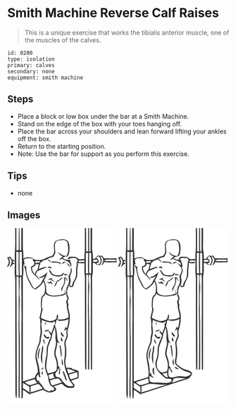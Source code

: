 # Smith Machine Reverse Calf Raises
> This is a unique exercise that works the tibialis anterior muscle, one of the muscles of the calves.

``` 
id: 0280 
type: isolation 
primary: calves 
secondary: none 
equipment: smith machine 
``` 

## Steps

 - Place a block or low box under the bar at a Smith Machine.
 - Stand on the edge of the box with your toes hanging off.
 - Place the bar across your shoulders and lean forward lifting your ankles off the box.
 - Return to the starting position.
 - Note: Use the bar for support as you perform this exercise.

## Tips

 - none

## Images

<svg width="248" height="400" viewBox="0 0 186 300" xmlns="http://www.w3.org/2000/svg">
  <g fill="#FFF">
    <path d="M0 0h13.31c-.28 14.31.66 28.67-.71 42.94-.13 10.69.32 21.39-.21 32.07-.29 3.71.72 7.33.94 11.01.19 62.33.14 124.66.37 186.99.18 5.56-.82 11.47 1.7 16.66 1.11-6.17.61-12.45.7-18.68.05-47.33-.65-94.67-.41-142.01-.32-15.65-.29-31.32-.21-46.98 1.44.68 4.23.57 3.78 2.92.05 9.34.01 18.69.24 28.04-.74 16.67.13 33.36-.59 50.04.66 27.65.27 55.31.38 82.97-.45 13.37-.31 26.75-.3 40.12-.22 1.44.53 2.56 1.58 3.45.83-8.49.11-17.02.29-25.52.6-27 .06-54.01.19-81.01-.88-12.97-.39-25.96-.5-38.95-.21-10.41 1.19-20.84-.13-31.22-.01-8.95.89-17.89.44-26.86-.5-1.97 1.04-3.13 2.49-4.09.68 7.01-.01 14.06.3 21.09.65 11.99.06 24.01.32 36.01.31 8.32.24 16.64-.08 24.96.06 38.01.01 76.03.06 114.04.11 3.77.21 7.55-.16 11.31.63.03 1.25.07 1.88.11.82-4.72.64-9.52.63-14.28 4.93 1.61 7.89 6.46 12.94 7.74.23-4.66.12-9.32.27-13.98 4.48-1.3 8.93-2.72 13.45-3.88 2.6 2.45 5.34 4.85 7.1 8.01-6.77 1.96-13.34 4.63-20.26 6.07 0 .62.01 1.85.01 2.47 7.01-2 13.81-4.69 20.88-6.47 3.21 1.92 6.58 3.82 10.33 4.37 3.96.24 7.78-1.23 11.21-3.08.28-1.15.58-2.3.88-3.45-1.4-1.31-2.78-2.64-4.16-3.97 4.62-1.45 9.21-2.97 13.82-4.43 2.86 2.66 5.82 5.5 9.61 6.77 3.55.85 7.22.33 10.8-.02.47-1.43.93-2.86 1.4-4.29-2.01-2.46-4.03-4.91-6-7.4 4.21-1.6 8.51-2.93 12.77-4.35-.01-3.99-.09-7.98-.09-11.97-3.26-2-7.03-2.82-10.68-3.79-.34-.43-1.02-1.29-1.36-1.71-3.04-.4-6.12-.53-9.17-.22-.56-4.86-2.12-9.77-.97-14.66 1.75-8.18 1.59-16.65.14-24.86-1.09-4.61 1.98-8.54 3.22-12.74 1.56-3.98-1.48-8.22.43-12.19 2.84-8.56 3.9-17.6 3.27-26.57-.93-4.52-2.02-9.01-3.15-13.49.35-.46 1.06-1.39 1.42-1.85-.68-1.95-1.31-3.92-1.91-5.89.76-2.83 2.74-6.01.96-8.87-3.1-5.84-1.8-13.26 1.36-18.8.57.64 1.7 1.92 2.26 2.55 1.63-.3 3.79.38 4.94-1.14.57-1.28.79-2.67 1.17-4.01 1-4.44 4.25-7.95 5.3-12.38 1.41-5.79-.27-11.87 1.39-17.64.66-1.87.02-3.76-.54-5.56 3.89.32 7.8.38 11.7.29l.02-2.39c-3.36.22-6.71.44-10.07.52.26-.97.53-1.94.8-2.91 3.06.06 6.13.07 9.21.07l.06-2.45c-2.96.13-5.94.62-8.89.21-2.32-1.35-4.08-3.94-7.03-3.9-3.25-.19-6.7-.91-9.83.28-1.03.92-2.53 2.12-2.08 3.68 2.16.61 3.52-2.2 5.69-2.1 2.7-.17 5.47-.31 8.12.34 1.16 1.13 2.01 2.53 2.96 3.83-.75 1.37-1.49 2.74-2.22 4.12.81 3.67-.34 7.27-.76 10.89.08 4.98.3 10.08-1.18 14.91-1.16 3.64-4.32 6.34-4.94 10.19-.4 1.28-.41 2.83-1.61 3.68-1.14-.48-2.26-1-3.37-1.54 1.26-3.64 2.45-7.55 1.22-11.37-1.55-3.71 1.01-7.14 1.98-10.62 1-2.55.13-5.3-.12-7.9-.43.64-.85 1.3-1.27 1.96 1.01 4.73-1.7 8.9-3.73 12.92.58 3.62 1.49 7.36.5 10.99-.63 3.02-2.73 5.41-3.73 8.27-.6 3.55.35 7.54-2.25 10.49-.16-3.14-.11-6.28-.29-9.42-.45 3.02-.58 6.08-.69 9.12-9.16 2.65-19.66 5.38-28.56.43-3.36-1.74-2.93-5.88-3.07-9.06.11-5.1-1.58-10-3.66-14.58 3.26-3.91 4.58-8.86 5.93-13.65-4.1 4.16-8.92 8.07-14.89 8.91 3.85 2.25 7.88.07 10.98-2.4-2.03 3.64-4.48 7.04-6.17 10.87-2.19 5.06-7.47 7.53-11.44 10.98-3.72-2.54-5.21-6.86-7.2-10.67-4.96-8.4-8.52-18.34-7.02-28.2-.25.42-.74 1.28-.99 1.71-1.1-.84-1.75-2.54-3.22-2.8.9 4 2.79 7.75 3.09 11.91 1.22 8.88 5.68 16.74 10 24.42 1.42 2.45 3.98 3.8 6.44 5 5.26-3.82 11.08-7.55 13.6-13.86 3.13 6.02 3.39 13.18 1.85 19.68-.77 3.71-5.32 5.19-5.58 9.11-.63 6.23-1.18 12.5.18 18.66-1.05 5.07-1.93 10.21-3.32 15.21.36.38 1.07 1.15 1.42 1.53-.25 2.66 0 5.31.55 7.92-1.42 6.27 1.41 12.76-.62 18.96-1.44 4.81-.31 10.02-2.29 14.72-2.47 5.99-5.13 12.06-5.62 18.6-1.31 10.42 5.05 20.02 3.71 30.47-2.46 2.52-4.03 5.69-5.04 9.05-6.72 2.22-13.5 4.23-20.27 6.32-.15-58.26.03-116.52-.08-174.78-.03-2.71.32-5.41.7-8.1.69-5.21-.13-10.47.43-15.69.47-.27 1.41-.82 1.88-1.1-.46-2.42-.9-4.85-1.33-7.28 1.28-.86 2.34-2.33 4.01-2.38 3.97-.37 8.35-1.12 11.93 1.17l-.72 2.8c.65.36 1.94 1.08 2.59 1.44-.12 1.93.16 3.96-.49 5.82-1.67 1.15-3.67 1.83-5.17 3.23.05 4.67 1.42 9.71 5.21 12.73 2.97 2.43 5.69 5.16 7.82 8.36.4.12 1.2.37 1.6.5-1.97-3.03-4.09-5.97-6.6-8.56.86-2.03 1.8-4.02 2.88-5.94 5.53-1.97 10.73-4.76 16.36-6.49-4.78-1.17-9.41 1.2-13.59 3.25.02-3.45 1.01-6.76 2.66-9.77-.4-.06-1.18-.17-1.57-.22 2.39-1.56 4.61-3.35 6.83-5.14 2.32-.37 4.67-.81 6.59-2.26 2.92-2.13 6.52-2.79 9.97-3.55.94-2.19 2.06-4.3 3.29-6.34.26-6.08-2.17-12.57.63-18.3 2.25-4.25 7.74-3.63 11.8-3.88 3.71-.44 8.2 1.57 8.57 5.7 1.25 7.09 2.33 15.22-2.01 21.51-5.33-.58-10.76-2.47-13.78-7.2.26 4.37 4.25 6.35 7.78 7.81-2.45 1.75-4.56 3.91-6.39 6.3 1.8-.64 3.52-1.48 5.19-2.39 3.64 2.47 8.07 3.44 11.61 6.05 1.75 2.31 2.17 5.38 3.63 7.88.86-3.37.03-6.73-1.97-9.52.22-.59.67-1.79.89-2.39-2.71-.27-5.46-.08-8.15-.5-1.91-.72-3.6-1.88-5.35-2.9 1.35-.79 2.7-1.58 4.05-2.38 1.42-.08 2.84-.15 4.26-.22 1.05-1.61 2.41-3.15 2.71-5.11.92-6.55 1.84-13.62-1.26-19.77-3.13-4.11-9.02-4.92-13.81-3.87-3.96.65-9 2.08-10.03 6.56-1.97 5.21.87 10.66-.56 15.93-.31 2.42-2.32 3.98-3.79 5.71-6.31.64-11.45 4.81-17.46 6.43-3.31.39-6.72.55-10.02-.06-3.37-.62-5.52-4.17-9.08-4.13-4.06-.12-8.45-.25-11.92 2.22.45-5.68.09-11.37-.74-16.99-.17-11.68.02-23.36-.07-35.04H132c-.07 12.33.14 24.67-.07 36.99-1.33 11.29-.2 22.68-.76 34.01-.37 4.7.91 9.31.89 14 .05 45.34-.02 90.67.15 136.01.23 6.38-.21 12.78.5 19.13.44.14 1.31.4 1.75.54.29-39.88-.35-79.78-.18-119.67.08-13.88-.12-27.76-.16-41.64.86-.04 2.58-.14 3.44-.18.17 16.26-.23 32.51-.11 48.77-.4 9.05-.24 18.1.11 27.15 0 21.3.07 42.6.01 63.9-.3 7.21-.33 14.42-.18 21.63.46-.1 1.39-.29 1.85-.39.2-24.76.19-49.51.07-74.27.46-7.68-.77-15.31-.52-22.99.1-13.34-.47-26.69.49-40 .67-7.7-1.93-15.41-.3-23.05.65-.41 1.95-1.25 2.6-1.66.82 6.88.45 13.82.52 20.73.38 47.3-.35 94.61.25 141.9l1.95-.72c.03-52.41 0-104.82.01-157.22 0-3.04 1.28-5.92 1.19-8.97.04-4.94-.07-9.88-.04-14.82l3.9.27c1.58 3.41 5.24 3.43 8.5 3.3 1.3-2.4 2.79-4.91 2.66-7.75.11-2.62-1.31-4.94-2.16-7.32 2.2 1.04 4.59 2.56 4.72 5.28 1.05 3.8-1.26 7.16-2.98 10.32 2.68-.62 3.97-2.95 4.55-5.46 7.09.86 14.23.16 21.35.38V300H0V66.48c1.81-1.84 3.77-3.82 4.09-6.53.99-3.62-.86-7.08-1.95-10.43 1.84 1.51 4.46 2.82 4.77 5.47 1.3 4.1-1.29 7.76-2.92 11.3 2.18-.86 3.54-2.7 4.64-4.68 1.08-.19 2.15-.45 3.19-.8.67-1.77-1.87-1.74-2.81-2.51.02-.45.08-1.34.11-1.79.73-.02 2.2-.07 2.94-.09l-.02-2.08c-.69.07-2.09.19-2.79.25-1.49-2.1-2.97-4.21-4.66-6.15-1.52.5-3.05.98-4.59 1.41V0m68.22 53.24c1.47 2.16 3.59 3.73 5.84 4.99-.84-2.72-3.12-4.39-5.84-4.99m6.53 3.68l1.08 2c5.62-.75 11.99-.65 16.47 3.29-.73-1.34-1.38-2.85-2.66-3.78-4.77-1.62-9.9-1.71-14.89-1.51m19.02 4.01c1.97-1.49 4.1-2.71 6.64-2.8-2.61-1.16-7.3-1.28-6.64 2.8m7.06-1.85c1.03 3.08 4.11 4.84 5.78 7.56.22-3.48-3.36-5.65-5.78-7.56m-32.56 8.97c.92-.19 2.76-.58 3.68-.78.87.53 1.76 1.03 2.67 1.49 1.37-1.69-.8-2.71-2.09-3.41-1.99-.65-3.15 1.52-4.26 2.7m2.86 2.12c-.08 3.84 2.6 6.93 4.82 9.77 5.04 2.32 11.04 3.14 16.38 1.38 2.45-.76 3.31-3.28 3.77-5.55-2.12.6-3.27 2.46-4.4 4.19-3.9.28-7.94.87-11.74-.43-4.86-.81-5.21-6.79-8.83-9.36m25.15 7.62c-.25 3.68 4.73 1.83 6.88 2.39-1.52-2.3-4.56-1.84-6.88-2.39m-.21 7.16c2.27 5.9-.58 12.32-4.01 17.15-.32 1.82-.15 3.69-.09 5.53 1.54-1.41 1.46-3.53 1.97-5.39 3.26-5.4 6.06-12.26 3.38-18.47 2.15 1.99 3.21 4.95 5.78 6.51-.88-1.66-1.83-3.29-2.58-5.01-.86-.73-1.72-1.46-2.59-2.18l-1.86 1.86m-25.94 1.5c-.01.37-.05 1.09-.06 1.45 1.46-.08 2.92-.15 4.38-.22 1.39 1.92 3.67 2.71 5.81 3.44-1.35-1.6-3.14-2.7-4.89-3.81.41-1.17.8-2.34 1.19-3.52-1.81 1.64-3.84 3.08-6.43 2.66m18.4 1.32c-2.02 1.06-4.87 1.49-5.59 4.02-1.06 2.62-2.27 5.16-3.44 7.72 3.42-1.49 4.64-5.09 5.05-8.52 4.08-1.03 6.79-4.15 9.56-7.06-2.43.3-4.27 1.85-5.58 3.84m-15 1.95c-.38.58-1.13 1.75-1.51 2.33-1.38.86-2.93-.69-4.37-.84.98 2.5 3.18 3.41 5.69 2.41 1.59.79 3.17 1.57 4.8 2.28-1.67-1.96-3.43-3.87-4.61-6.18z"/>
    <path d="M15.26 0h4.29c-.33 12.03-.11 24.07-.3 36.1.27 2.12-2.64 1.37-3.9 1.9-.11-12.66-.04-25.33-.09-38zM20.52 0h3.16c-.03 12.57-.06 25.14-.13 37.71-.65.01-1.96.01-2.62.01-.2-12.57-.13-25.15-.41-37.72zM133.9 0h3.7c.01 13.26-.24 26.51-.02 39.77h-3.44c-.14-13.25.07-26.51-.24-39.77zM139.19 0h2.58c-.1 13.52-.03 27.04-.03 40.55-.61-.29-1.82-.86-2.42-1.15-.24-13.13-.01-26.27-.13-39.4zM144.3 0H186v51.19c-7.02.7-14.06-.04-21.09.45-1.23-1.68-2.35-3.44-3.76-4.97-1.17.15-2.3.54-3.43.86l-1.91-1.23c-2.91 1.09-5.12 3.26-6.59 5.97-.91.01-2.73.04-3.64.05.34-5.83-.61-11.54-1.42-17.27.15-11.68.19-23.37.14-35.05zM15.07 40.21c1.34.09 2.68.18 4.02.28.36 9.85-.54 19.71-.06 29.56.2 3.63.3 7.27.18 10.91-1.23-.2-2.46-.46-3.67-.75-.48-1.36-.37-2.83-.42-4.25.01-11.92.03-23.83-.05-35.75zM20.77 40.73l3.85-.44c.32 13.19-.02 26.39.13 39.58-1.22.36-2.43.71-3.65 1.05-.72-13.38-.47-26.79-.33-40.19zM133.57 42.23c1.3-.08 2.61-.16 3.91-.23-.07 11.68-.61 23.34.13 35.01-1.33-.06-2.67-.13-4-.2.08-11.53.07-23.05-.04-34.58zM139.19 42.07c1.17.07 2.36.15 3.54.22.28 11.46.09 22.93.07 34.39-1.14.08-2.27.15-3.41.23-.46-11.61-.12-23.22-.2-34.84z"/>
    <path d="M151.23 51.26c1.21-1.2 2.43-2.38 3.66-3.56 5.13 3.07 5.46 12.97-.8 14.64-.71-.71-2.12-2.13-2.82-2.84 1.46-.3 2.91-.65 4.34-1.05-.24-1.74-.28-3.53-.94-5.18-.9-1.01-2.31-1.35-3.44-2.01zM0 50.99c1.07 2.2 2.55 4.44 2.42 7C2.38 60.28.91 62.18 0 64.18V50.99z"/>
    <path d="M145.99 54.47c2.37-.3 8.29-2.32 7.75 1.76-2.36 1.32-5.29 1.57-7.88.94.03-.68.1-2.02.13-2.7zM164.71 54.74c6.13-2.13 12.84-.99 19.23-1.14.45.35 1.37 1.06 1.82 1.42l-.87 1.04c-5.34.49-10.71-.1-16.05.16-1.56.25-2.93-.63-4.13-1.48zM46.78 56.19c3.01-.01 6.02-.12 9.04-.19-.6.95-1.19 1.9-1.78 2.86-1.6-.65-2.96-.57-4.08.22l-.4.59c-1.8.23-1.78-2.47-2.78-3.48zM48.02 61.14c1.86.09 3.73.09 5.59.08-1.01 2.78-1.56 5.69-1.77 8.64-2.33 2.3-4.5 4.9-4.79 8.33-3.42-2.66-5.07-6.88-5.26-11.12 2.51-1.58 6.24-2.22 6.23-5.93zM64.45 110.91c3.15 4.26 8.73 4.51 13.51 5.33 5.12.28 10.14-.97 15.21-1.42 2.75-.25 5.3-1.42 7.07-3.59.32 1 1.53 2.24-.11 3.03a59.37 59.37 0 0 0 2.25 4.94c-.71 2.28-1.92 4.39-2.41 6.74.89 2.53 1.93 5.16 1.05 7.86.94 6.06 3.72 11.9 2.94 18.14-5.56 3.38-12.23 4.01-18.59 3.3.32-2.46 2.57-6.97-.58-8.15-.88 1.99-.94 4.19-1.05 6.33-3.15 4.12-8.95 5.09-13.8 4.33-4.52-1.07-8.78-3.04-12.93-5.07.68-4.28 1.43-8.57 2.64-12.74.44-1.7.36-3.82-1.06-5.07-.14-4.98.13-10 .87-14.92.15-2.8 2.52-4.35 4.51-5.9l.48-3.14z"/>
    <path d="M88.91 157.62c5.15-.08 10.56-.53 15.1-3.21-.18 5.32-.89 10.54-2.41 15.65l-.46.05c-1.07-.69-1.07-2.19-1.53-3.25-.24 2.84-2.25 4.96-3.58 7.34 2.05.39 2.92-2.32 4.75-2-.11 2.55-.51 5.12 0 7.67 1.02 4.73-2.44 8.67-3.4 13.09-1.05 3.31.16 6.66.45 9.98.37 7.42.31 14.88-1.31 22.16.56 7.04 1.29 14.36 4.43 20.84 2.68 5.42 3.36 11.89 7.53 16.53 1.7 1.82 2.92 4 3.95 6.25-3.89-.01-8.26.79-11.58-1.75-2.84-1.4-4.08-4.52-6.64-6.25-1.41-2.1-2.53-4.56-4.69-6.03-2.06-1.12-4.42-1.49-6.67-2.02-.39-.89-.77-1.78-1.14-2.66l-.12-3.04c2.13-2.8 5.16-5.23 4.62-9.2.7 1.1 1.4 2.21 2.09 3.32-.35 2.49-.56 4.99-.74 7.5.45-.04 1.35-.12 1.8-.15.1-2.54.19-5.07.34-7.6l2.16-1.02-3.11-.04c-.41-1.8.72-5.05-2.34-4.67.18-6.28-1.28-12.48-3.82-18.2-2-7.72 2.9-15.16 2.2-22.96 1.29.81 2.59 1.6 3.94 2.3-1.23-2.44-2.73-4.79-3.42-7.46-.9-5.56-.69-11.29-2.21-16.76-.5-2.59-2.69-4.85-1.39-7.65-1.16-.31-2.71.14-2.57 1.68-.93 4.56-3.2 8.67-4.43 13.13-1.25-1.99-2.8-3.85-5.01-4.82.84 4.15 6.06 7 3.87 11.6-2.78 5.07-4.48 10.57-6.23 16.05-1.15 5.61.33 11.48-1.4 17.03-1.63 7.83-3.22 16.27-.43 24.03 1.11 3.16 1.98 6.45 3.83 9.28-.06 4.58 1.25 9.04 3.01 13.23 1.38 3.12 4.9 4.14 7.1 6.5.73 1.5-.67 2.93-1.03 4.35-1.48-.28-2.95-.55-4.42-.82-.47.55-1.39 1.66-1.85 2.21-2.9-.84-5.76-1.86-8.43-3.3-3.36-4.73-5.95-10.07-10.79-13.52.57-.13 1.72-.4 2.29-.53-1.06-1.2-2.46-1.11-3.68-.25-.9-1.66-2.26-3.26-2.1-5.27-.35-2.68 1.71-4.7 3.01-6.79.66 1.85 1.33 3.72 1.99 5.58.5-.05 1.49-.16 1.99-.21-1.24-2.9-1.51-6-.46-9.03l-2.68 1.2c.47-.46.96-.91 1.45-1.36-.13-8.7-3.46-16.86-4.98-25.34-.19-4.2.53-8.41 1.78-12.41 1.73-5.57 5.39-10.59 5.43-16.61.01-3.45.98-6.76 1.76-10.09.55-5.49-.57-10.96-1.09-16.41 1.17-2.3.69-4.97.9-7.44 5.36 2.5 11.06 4.69 17.09 4.21l-.65 1.33c1.51-1.72 3.96-1.9 5.75-3.25-.11 2.01.05 4.1 1.18 5.84.36-3.08.96-6.15 2.45-8.89 1.31 1.09 2.67 2.51 4.55 2.33M64.34 160c-.72 1.68-.36 3.48-.01 5.2.49-1.49 2.09-4.43.01-5.2m-1.59 15.84c2.9-.33 6.83-.12 8.15-3.33-2.72.86-6.51.65-8.15 3.33m28.47 1.34c-1.45 2.62 1.36 4.85 2.61 6.94l2.68.27c-.16-.66-.32-1.32-.48-1.97-2.6-.89-2.21-4.89-4.81-5.24m-28.76 2.74c-1.42 3.6 2.03 7.17 5.39 7.91 2.17 1.08 3.72-1.36 4.03-3.15-1.87.18-3.84 1.02-5.67.15-1.31-1.6-1.98-3.69-3.75-4.91m29.42 12.45c.85 0 2.97.41 2.06-1.22-.45-1.87-.87-3.74-1.35-5.59-2.36 1.71-1.38 4.47-.71 6.81m-31.22-2.51c.7 2.63 1.34 5.86 4.17 7.02-.56-1.24-1.18-2.44-1.82-3.63.01-.9.03-2.7.03-3.59-.79.06-1.59.13-2.38.2m27.91 9.31c1.82 6.97 1.78 14.18 3.17 21.2 1.75-6.88-.17-13.93-1.28-20.74-.47-.11-1.42-.35-1.89-.46m-29.61 5.81c-.03 4.07-1.71 7.89-1.82 11.96-.54 4.38.47 8.7 1.53 12.92.18.01.53.04.71.05.41-6.28-1.03-12.68.74-18.85 1.11-3.72 1.17-7.65.38-11.44-1.62 1.31-1.41 3.48-1.54 5.36m-6.39 5.53c-1.56 4.18-.7 8.67.33 12.85.93-2.67.44-5.53.66-8.28.45-3.85 1.91-7.51 2.15-11.39-2.12 1.6-2.2 4.53-3.14 6.82m40.16 11.42c-.22 3.33-.29 6.72.34 10.01.44.33 1.33.97 1.77 1.3-.33-3.8-.1-7.92-2.11-11.31m-34.65 19.33c1.55-1 2.82-2.34 3.88-3.83-2.67-.65-3.64 1.63-3.88 3.83m1.94 8.47c.38-2.17.39-4.38-.1-6.53-1.79 1.74-1.93 4.9.1 6.53m34.22-6.38c1.11 5.27 3.24 10.27 5.24 15.25.49.3 1.47.92 1.96 1.22-.68-4.45-2.76-8.49-4.05-12.77-.62-1.52-.87-3.79-3.15-3.7z"/>
    <path d="M80.56 168.96c.94 4.98 1.84 10 1.36 15.09-.56 4.66 1.65 9.19.71 13.84-.96 6.51-4.17 13.07-2.13 19.71 2.27 5.81 4.32 11.92 3.8 18.26-.38 2.6.27 6.28-2.71 7.56-3.97 1.8-8.21 3.09-12.55 3.6-.96-2.98-2.17-5.88-2.78-8.95-.34-7.03.92-14.01 1.97-20.94.75-4.76.45-9.61.97-14.39 1.85-5.71 4.21-11.21 6.38-16.77.2-6.06 3.23-11.35 4.98-17.01zM101.43 239.28c5.13.28 9.81 2.61 14.49 4.48-4.01 1.1-7.96 2.41-12.01 3.36-.92-2.58-1.67-5.23-2.48-7.84zM104.95 249.05c4.73-1.24 9.31-3.05 14.14-3.9.15 2.8.29 5.61.48 8.41-3.98 1.22-7.93 3.64-12.2 3.19-1.44-2.32-1.92-5.06-2.42-7.7zM69.89 249.57c2.92-1.03 5.88-1.93 8.87-2.72-.99 2.93-.54 5.82 2.17 7.48-3.05.88-6.08 1.82-9.16 2.57-.65-2.44-1.34-4.86-1.88-7.33zM72.59 258.86c5.2-1.43 10.46-3.74 15.97-2.49.09.45.27 1.35.36 1.81 1.55 1.08 2.89 2.42 4.01 3.95-5.28 2.11-10.78 3.61-16.17 5.41-2.87-1.99-3.52-5.5-4.17-8.68zM29.58 262.02c5.54-1.78 11.09-3.56 16.7-5.1 1.13 2.42 2.76 4.55 4.57 6.51-3.65.84-7.11 2.34-10.76 3.18-4.19 1.33-7.41-2.43-10.51-4.59zM26.38 262.98c3.84 2.19 7.61 4.52 11.22 7.08-.01 3.03-.01 6.05-.02 9.08-3.87-1.94-7.13-4.91-11.11-6.63-.09-3.18-.13-6.36-.09-9.53z"/>
  </g>
  <g fill="#333">
    <path d="M13.31 0h1.95c.05 12.67-.02 25.34.09 38 1.26-.53 4.17.22 3.9-1.9.19-12.03-.03-24.07.3-36.1h.97c.28 12.57.21 25.15.41 37.72.66 0 1.97 0 2.62-.01.07-12.57.1-25.14.13-37.71h2.58c.09 11.68-.1 23.36.07 35.04.83 5.62 1.19 11.31.74 16.99 3.47-2.47 7.86-2.34 11.92-2.22 3.56-.04 5.71 3.51 9.08 4.13 3.3.61 6.71.45 10.02.06 6.01-1.62 11.15-5.79 17.46-6.43 1.47-1.73 3.48-3.29 3.79-5.71 1.43-5.27-1.41-10.72.56-15.93 1.03-4.48 6.07-5.91 10.03-6.56 4.79-1.05 10.68-.24 13.81 3.87 3.1 6.15 2.18 13.22 1.26 19.77-.3 1.96-1.66 3.5-2.71 5.11-1.42.07-2.84.14-4.26.22-1.35.8-2.7 1.59-4.05 2.38 1.75 1.02 3.44 2.18 5.35 2.9 2.69.42 5.44.23 8.15.5-.22.6-.67 1.8-.89 2.39 2 2.79 2.83 6.15 1.97 9.52-1.46-2.5-1.88-5.57-3.63-7.88-3.54-2.61-7.97-3.58-11.61-6.05-1.67.91-3.39 1.75-5.19 2.39 1.83-2.39 3.94-4.55 6.39-6.3-3.53-1.46-7.52-3.44-7.78-7.81 3.02 4.73 8.45 6.62 13.78 7.2 4.34-6.29 3.26-14.42 2.01-21.51-.37-4.13-4.86-6.14-8.57-5.7-4.06.25-9.55-.37-11.8 3.88-2.8 5.73-.37 12.22-.63 18.3-1.23 2.04-2.35 4.15-3.29 6.34-3.45.76-7.05 1.42-9.97 3.55-1.92 1.45-4.27 1.89-6.59 2.26-2.22 1.79-4.44 3.58-6.83 5.14.39.05 1.17.16 1.57.22-1.65 3.01-2.64 6.32-2.66 9.77 4.18-2.05 8.81-4.42 13.59-3.25-5.63 1.73-10.83 4.52-16.36 6.49-1.08 1.92-2.02 3.91-2.88 5.94 2.51 2.59 4.63 5.53 6.6 8.56-.4-.13-1.2-.38-1.6-.5-2.13-3.2-4.85-5.93-7.82-8.36-3.79-3.02-5.16-8.06-5.21-12.73 1.5-1.4 3.5-2.08 5.17-3.23.65-1.86.37-3.89.49-5.82-.65-.36-1.94-1.08-2.59-1.44l.72-2.8c-3.58-2.29-7.96-1.54-11.93-1.17-1.67.05-2.73 1.52-4.01 2.38.43 2.43.87 4.86 1.33 7.28-.47.28-1.41.83-1.88 1.1-.56 5.22.26 10.48-.43 15.69-.38 2.69-.73 5.39-.7 8.1.11 58.26-.07 116.52.08 174.78 6.77-2.09 13.55-4.1 20.27-6.32 1.01-3.36 2.58-6.53 5.04-9.05 1.34-10.45-5.02-20.05-3.71-30.47.49-6.54 3.15-12.61 5.62-18.6 1.98-4.7.85-9.91 2.29-14.72 2.03-6.2-.8-12.69.62-18.96-.55-2.61-.8-5.26-.55-7.92-.35-.38-1.06-1.15-1.42-1.53 1.39-5 2.27-10.14 3.32-15.21-1.36-6.16-.81-12.43-.18-18.66.26-3.92 4.81-5.4 5.58-9.11 1.54-6.5 1.28-13.66-1.85-19.68-2.52 6.31-8.34 10.04-13.6 13.86-2.46-1.2-5.02-2.55-6.44-5-4.32-7.68-8.78-15.54-10-24.42-.3-4.16-2.19-7.91-3.09-11.91 1.47.26 2.12 1.96 3.22 2.8.25-.43.74-1.29.99-1.71-1.5 9.86 2.06 19.8 7.02 28.2 1.99 3.81 3.48 8.13 7.2 10.67 3.97-3.45 9.25-5.92 11.44-10.98 1.69-3.83 4.14-7.23 6.17-10.87-3.1 2.47-7.13 4.65-10.98 2.4 5.97-.84 10.79-4.75 14.89-8.91-1.35 4.79-2.67 9.74-5.93 13.65 2.08 4.58 3.77 9.48 3.66 14.58.14 3.18-.29 7.32 3.07 9.06 8.9 4.95 19.4 2.22 28.56-.43.11-3.04.24-6.1.69-9.12.18 3.14.13 6.28.29 9.42 2.6-2.95 1.65-6.94 2.25-10.49 1-2.86 3.1-5.25 3.73-8.27.99-3.63.08-7.37-.5-10.99 2.03-4.02 4.74-8.19 3.73-12.92.42-.66.84-1.32 1.27-1.96.25 2.6 1.12 5.35.12 7.9-.97 3.48-3.53 6.91-1.98 10.62 1.23 3.82.04 7.73-1.22 11.37 1.11.54 2.23 1.06 3.37 1.54 1.2-.85 1.21-2.4 1.61-3.68.62-3.85 3.78-6.55 4.94-10.19 1.48-4.83 1.26-9.93 1.18-14.91.42-3.62 1.57-7.22.76-10.89.73-1.38 1.47-2.75 2.22-4.12-.95-1.3-1.8-2.7-2.96-3.83-2.65-.65-5.42-.51-8.12-.34-2.17-.1-3.53 2.71-5.69 2.1-.45-1.56 1.05-2.76 2.08-3.68 3.13-1.19 6.58-.47 9.83-.28 2.95-.04 4.71 2.55 7.03 3.9 2.95.41 5.93-.08 8.89-.21l-.06 2.45c-3.08 0-6.15-.01-9.21-.07-.27.97-.54 1.94-.8 2.91 3.36-.08 6.71-.3 10.07-.52l-.02 2.39c-3.9.09-7.81.03-11.7-.29.56 1.8 1.2 3.69.54 5.56-1.66 5.77.02 11.85-1.39 17.64-1.05 4.43-4.3 7.94-5.3 12.38-.38 1.34-.6 2.73-1.17 4.01-1.15 1.52-3.31.84-4.94 1.14-.56-.63-1.69-1.91-2.26-2.55-3.16 5.54-4.46 12.96-1.36 18.8 1.78 2.86-.2 6.04-.96 8.87.6 1.97 1.23 3.94 1.91 5.89-.36.46-1.07 1.39-1.42 1.85 1.13 4.48 2.22 8.97 3.15 13.49.63 8.97-.43 18.01-3.27 26.57-1.91 3.97 1.13 8.21-.43 12.19-1.24 4.2-4.31 8.13-3.22 12.74 1.45 8.21 1.61 16.68-.14 24.86-1.15 4.89.41 9.8.97 14.66 3.05-.31 6.13-.18 9.17.22.34.42 1.02 1.28 1.36 1.71 3.65.97 7.42 1.79 10.68 3.79 0 3.99.08 7.98.09 11.97-4.26 1.42-8.56 2.75-12.77 4.35 1.97 2.49 3.99 4.94 6 7.4-.47 1.43-.93 2.86-1.4 4.29-3.58.35-7.25.87-10.8.02-3.79-1.27-6.75-4.11-9.61-6.77-4.61 1.46-9.2 2.98-13.82 4.43 1.38 1.33 2.76 2.66 4.16 3.97-.3 1.15-.6 2.3-.88 3.45-3.43 1.85-7.25 3.32-11.21 3.08-3.75-.55-7.12-2.45-10.33-4.37-7.07 1.78-13.87 4.47-20.88 6.47 0-.62-.01-1.85-.01-2.47 6.92-1.44 13.49-4.11 20.26-6.07-1.76-3.16-4.5-5.56-7.1-8.01-4.52 1.16-8.97 2.58-13.45 3.88-.15 4.66-.04 9.32-.27 13.98-5.05-1.28-8.01-6.13-12.94-7.74.01 4.76.19 9.56-.63 14.28-.63-.04-1.25-.08-1.88-.11.37-3.76.27-7.54.16-11.31-.05-38.01 0-76.03-.06-114.04.32-8.32.39-16.64.08-24.96-.26-12 .33-24.02-.32-36.01-.31-7.03.38-14.08-.3-21.09-1.45.96-2.99 2.12-2.49 4.09.45 8.97-.45 17.91-.44 26.86 1.32 10.38-.08 20.81.13 31.22.11 12.99-.38 25.98.5 38.95-.13 27 .41 54.01-.19 81.01-.18 8.5.54 17.03-.29 25.52-1.05-.89-1.8-2.01-1.58-3.45-.01-13.37-.15-26.75.3-40.12-.11-27.66.28-55.32-.38-82.97.72-16.68-.15-33.37.59-50.04-.23-9.35-.19-18.7-.24-28.04.45-2.35-2.34-2.24-3.78-2.92-.08 15.66-.11 31.33.21 46.98-.24 47.34.46 94.68.41 142.01-.09 6.23.41 12.51-.7 18.68-2.52-5.19-1.52-11.1-1.7-16.66-.23-62.33-.18-124.66-.37-186.99-.22-3.68-1.23-7.3-.94-11.01.53-10.68.08-21.38.21-32.07 1.37-14.27.43-28.63.71-42.94m1.76 40.21c.08 11.92.06 23.83.05 35.75.05 1.42-.06 2.89.42 4.25 1.21.29 2.44.55 3.67.75.12-3.64.02-7.28-.18-10.91-.48-9.85.42-19.71.06-29.56-1.34-.1-2.68-.19-4.02-.28m5.7.52c-.14 13.4-.39 26.81.33 40.19 1.22-.34 2.43-.69 3.65-1.05-.15-13.19.19-26.39-.13-39.58l-3.85.44m26.01 15.46c1 1.01.98 3.71 2.78 3.48l.4-.59c1.12-.79 2.48-.87 4.08-.22.59-.96 1.18-1.91 1.78-2.86-3.02.07-6.03.18-9.04.19m1.24 4.95c.01 3.71-3.72 4.35-6.23 5.93.19 4.24 1.84 8.46 5.26 11.12.29-3.43 2.46-6.03 4.79-8.33.21-2.95.76-5.86 1.77-8.64-1.86.01-3.73.01-5.59-.08m16.43 49.77l-.48 3.14c-1.99 1.55-4.36 3.1-4.51 5.9-.74 4.92-1.01 9.94-.87 14.92 1.42 1.25 1.5 3.37 1.06 5.07-1.21 4.17-1.96 8.46-2.64 12.74 4.15 2.03 8.41 4 12.93 5.07 4.85.76 10.65-.21 13.8-4.33.11-2.14.17-4.34 1.05-6.33 3.15 1.18.9 5.69.58 8.15 6.36.71 13.03.08 18.59-3.3.78-6.24-2-12.08-2.94-18.14.88-2.7-.16-5.33-1.05-7.86.49-2.35 1.7-4.46 2.41-6.74a59.37 59.37 0 0 1-2.25-4.94c1.64-.79.43-2.03.11-3.03-1.77 2.17-4.32 3.34-7.07 3.59-5.07.45-10.09 1.7-15.21 1.42-4.78-.82-10.36-1.07-13.51-5.33m24.46 46.71c-1.88.18-3.24-1.24-4.55-2.33-1.49 2.74-2.09 5.81-2.45 8.89-1.13-1.74-1.29-3.83-1.18-5.84-1.79 1.35-4.24 1.53-5.75 3.25l.65-1.33c-6.03.48-11.73-1.71-17.09-4.21-.21 2.47.27 5.14-.9 7.44.52 5.45 1.64 10.92 1.09 16.41-.78 3.33-1.75 6.64-1.76 10.09-.04 6.02-3.7 11.04-5.43 16.61-1.25 4-1.97 8.21-1.78 12.41 1.52 8.48 4.85 16.64 4.98 25.34-.49.45-.98.9-1.45 1.36l2.68-1.2c-1.05 3.03-.78 6.13.46 9.03-.5.05-1.49.16-1.99.21-.66-1.86-1.33-3.73-1.99-5.58-1.3 2.09-3.36 4.11-3.01 6.79-.16 2.01 1.2 3.61 2.1 5.27 1.22-.86 2.62-.95 3.68.25-.57.13-1.72.4-2.29.53 4.84 3.45 7.43 8.79 10.79 13.52 2.67 1.44 5.53 2.46 8.43 3.3.46-.55 1.38-1.66 1.85-2.21 1.47.27 2.94.54 4.42.82.36-1.42 1.76-2.85 1.03-4.35-2.2-2.36-5.72-3.38-7.1-6.5-1.76-4.19-3.07-8.65-3.01-13.23-1.85-2.83-2.72-6.12-3.83-9.28-2.79-7.76-1.2-16.2.43-24.03 1.73-5.55.25-11.42 1.4-17.03 1.75-5.48 3.45-10.98 6.23-16.05 2.19-4.6-3.03-7.45-3.87-11.6 2.21.97 3.76 2.83 5.01 4.82 1.23-4.46 3.5-8.57 4.43-13.13-.14-1.54 1.41-1.99 2.57-1.68-1.3 2.8.89 5.06 1.39 7.65 1.52 5.47 1.31 11.2 2.21 16.76.69 2.67 2.19 5.02 3.42 7.46-1.35-.7-2.65-1.49-3.94-2.3.7 7.8-4.2 15.24-2.2 22.96 2.54 5.72 4 11.92 3.82 18.2 3.06-.38 1.93 2.87 2.34 4.67l3.11.04-2.16 1.02c-.15 2.53-.24 5.06-.34 7.6-.45.03-1.35.11-1.8.15.18-2.51.39-5.01.74-7.5-.69-1.11-1.39-2.22-2.09-3.32.54 3.97-2.49 6.4-4.62 9.2l.12 3.04c.37.88.75 1.77 1.14 2.66 2.25.53 4.61.9 6.67 2.02 2.16 1.47 3.28 3.93 4.69 6.03 2.56 1.73 3.8 4.85 6.64 6.25 3.32 2.54 7.69 1.74 11.58 1.75-1.03-2.25-2.25-4.43-3.95-6.25-4.17-4.64-4.85-11.11-7.53-16.53-3.14-6.48-3.87-13.8-4.43-20.84 1.62-7.28 1.68-14.74 1.31-22.16-.29-3.32-1.5-6.67-.45-9.98.96-4.42 4.42-8.36 3.4-13.09-.51-2.55-.11-5.12 0-7.67-1.83-.32-2.7 2.39-4.75 2 1.33-2.38 3.34-4.5 3.58-7.34.46 1.06.46 2.56 1.53 3.25l.46-.05c1.52-5.11 2.23-10.33 2.41-15.65-4.54 2.68-9.95 3.13-15.1 3.21m-8.35 11.34c-1.75 5.66-4.78 10.95-4.98 17.01-2.17 5.56-4.53 11.06-6.38 16.77-.52 4.78-.22 9.63-.97 14.39-1.05 6.93-2.31 13.91-1.97 20.94.61 3.07 1.82 5.97 2.78 8.95 4.34-.51 8.58-1.8 12.55-3.6 2.98-1.28 2.33-4.96 2.71-7.56.52-6.34-1.53-12.45-3.8-18.26-2.04-6.64 1.17-13.2 2.13-19.71.94-4.65-1.27-9.18-.71-13.84.48-5.09-.42-10.11-1.36-15.09m20.87 70.32c.81 2.61 1.56 5.26 2.48 7.84 4.05-.95 8-2.26 12.01-3.36-4.68-1.87-9.36-4.2-14.49-4.48m3.52 9.77c.5 2.64.98 5.38 2.42 7.7 4.27.45 8.22-1.97 12.2-3.19-.19-2.8-.33-5.61-.48-8.41-4.83.85-9.41 2.66-14.14 3.9m-35.06.52c.54 2.47 1.23 4.89 1.88 7.33 3.08-.75 6.11-1.69 9.16-2.57-2.71-1.66-3.16-4.55-2.17-7.48-2.99.79-5.95 1.69-8.87 2.72m2.7 9.29c.65 3.18 1.3 6.69 4.17 8.68 5.39-1.8 10.89-3.3 16.17-5.41a17.086 17.086 0 0 0-4.01-3.95c-.09-.46-.27-1.36-.36-1.81-5.51-1.25-10.77 1.06-15.97 2.49m-43.01 3.16c3.1 2.16 6.32 5.92 10.51 4.59 3.65-.84 7.11-2.34 10.76-3.18-1.81-1.96-3.44-4.09-4.57-6.51-5.61 1.54-11.16 3.32-16.7 5.1m-3.2.96c-.04 3.17 0 6.35.09 9.53 3.98 1.72 7.24 4.69 11.11 6.63.01-3.03.01-6.05.02-9.08-3.61-2.56-7.38-4.89-11.22-7.08zM132 0h1.9c.31 13.26.1 26.52.24 39.77h3.44c-.22-13.26.03-26.51.02-39.77h1.59c.12 13.13-.11 26.27.13 39.4.6.29 1.81.86 2.42 1.15 0-13.51-.07-27.03.03-40.55h2.53c.05 11.68.01 23.37-.14 35.05.81 5.73 1.76 11.44 1.42 17.27.91-.01 2.73-.04 3.64-.05 1.47-2.71 3.68-4.88 6.59-5.97l1.91 1.23c1.13-.32 2.26-.71 3.43-.86 1.41 1.53 2.53 3.29 3.76 4.97 7.03-.49 14.07.25 21.09-.45v7.01c-7.12-.22-14.26.48-21.35-.38-.58 2.51-1.87 4.84-4.55 5.46 1.72-3.16 4.03-6.52 2.98-10.32-.13-2.72-2.52-4.24-4.72-5.28.85 2.38 2.27 4.7 2.16 7.32.13 2.84-1.36 5.35-2.66 7.75-3.26.13-6.92.11-8.5-3.3l-3.9-.27c-.03 4.94.08 9.88.04 14.82.09 3.05-1.19 5.93-1.19 8.97-.01 52.4.02 104.81-.01 157.22l-1.95.72c-.6-47.29.13-94.6-.25-141.9-.07-6.91.3-13.85-.52-20.73-.65.41-1.95 1.25-2.6 1.66-1.63 7.64.97 15.35.3 23.05-.96 13.31-.39 26.66-.49 40-.25 7.68.98 15.31.52 22.99.12 24.76.13 49.51-.07 74.27-.46.1-1.39.29-1.85.39-.15-7.21-.12-14.42.18-21.63.06-21.3-.01-42.6-.01-63.9-.35-9.05-.51-18.1-.11-27.15-.12-16.26.28-32.51.11-48.77-.86.04-2.58.14-3.44.18.04 13.88.24 27.76.16 41.64-.17 39.89.47 79.79.18 119.67-.44-.14-1.31-.4-1.75-.54-.71-6.35-.27-12.75-.5-19.13-.17-45.34-.1-90.67-.15-136.01.02-4.69-1.26-9.3-.89-14 .56-11.33-.57-22.72.76-34.01.21-12.32 0-24.66.07-36.99m1.57 42.23c.11 11.53.12 23.05.04 34.58 1.33.07 2.67.14 4 .2-.74-11.67-.2-23.33-.13-35.01-1.3.07-2.61.15-3.91.23m5.62-.16c.08 11.62-.26 23.23.2 34.84 1.14-.08 2.27-.15 3.41-.23.02-11.46.21-22.93-.07-34.39-1.18-.07-2.37-.15-3.54-.22m12.04 9.19c1.13.66 2.54 1 3.44 2.01.66 1.65.7 3.44.94 5.18-1.43.4-2.88.75-4.34 1.05.7.71 2.11 2.13 2.82 2.84 6.26-1.67 5.93-11.57.8-14.64-1.23 1.18-2.45 2.36-3.66 3.56m-5.24 3.21c-.03.68-.1 2.02-.13 2.7 2.59.63 5.52.38 7.88-.94.54-4.08-5.38-2.06-7.75-1.76m18.72.27c1.2.85 2.57 1.73 4.13 1.48 5.34-.26 10.71.33 16.05-.16l.87-1.04c-.45-.36-1.37-1.07-1.82-1.42-6.39.15-13.1-.99-19.23 1.14zM0 49.85c1.54-.43 3.07-.91 4.59-1.41 1.69 1.94 3.17 4.05 4.66 6.15.7-.06 2.1-.18 2.79-.25l.02 2.08c-.74.02-2.21.07-2.94.09-.03.45-.09 1.34-.11 1.79.94.77 3.48.74 2.81 2.51-1.04.35-2.11.61-3.19.8-1.1 1.98-2.46 3.82-4.64 4.68 1.63-3.54 4.22-7.2 2.92-11.3-.31-2.65-2.93-3.96-4.77-5.47 1.09 3.35 2.94 6.81 1.95 10.43-.32 2.71-2.28 4.69-4.09 6.53v-2.3c.91-2 2.38-3.9 2.42-6.19.13-2.56-1.35-4.8-2.42-7v-1.14z"/>
    <path d="M68.22 53.24c2.72.6 5 2.27 5.84 4.99-2.25-1.26-4.37-2.83-5.84-4.99zM74.75 56.92c4.99-.2 10.12-.11 14.89 1.51 1.28.93 1.93 2.44 2.66 3.78-4.48-3.94-10.85-4.04-16.47-3.29l-1.08-2zM93.77 60.93c-.66-4.08 4.03-3.96 6.64-2.8-2.54.09-4.67 1.31-6.64 2.8zM100.83 59.08c2.42 1.91 6 4.08 5.78 7.56-1.67-2.72-4.75-4.48-5.78-7.56zM68.27 68.05c1.11-1.18 2.27-3.35 4.26-2.7 1.29.7 3.46 1.72 2.09 3.41-.91-.46-1.8-.96-2.67-1.49-.92.2-2.76.59-3.68.78zM71.13 70.17c3.62 2.57 3.97 8.55 8.83 9.36 3.8 1.3 7.84.71 11.74.43 1.13-1.73 2.28-3.59 4.4-4.19-.46 2.27-1.32 4.79-3.77 5.55-5.34 1.76-11.34.94-16.38-1.38-2.22-2.84-4.9-5.93-4.82-9.77zM96.28 77.79c2.32.55 5.36.09 6.88 2.39-2.15-.56-7.13 1.29-6.88-2.39zM96.07 84.95l1.86-1.86c.87.72 1.73 1.45 2.59 2.18.75 1.72 1.7 3.35 2.58 5.01-2.57-1.56-3.63-4.52-5.78-6.51 2.68 6.21-.12 13.07-3.38 18.47-.51 1.86-.43 3.98-1.97 5.39-.06-1.84-.23-3.71.09-5.53 3.43-4.83 6.28-11.25 4.01-17.15zM70.13 86.45c2.59.42 4.62-1.02 6.43-2.66-.39 1.18-.78 2.35-1.19 3.52 1.75 1.11 3.54 2.21 4.89 3.81-2.14-.73-4.42-1.52-5.81-3.44-1.46.07-2.92.14-4.38.22.01-.36.05-1.08.06-1.45zM88.53 87.77c1.31-1.99 3.15-3.54 5.58-3.84-2.77 2.91-5.48 6.03-9.56 7.06-.41 3.43-1.63 7.03-5.05 8.52 1.17-2.56 2.38-5.1 3.44-7.72.72-2.53 3.57-2.96 5.59-4.02zM73.53 89.72c1.18 2.31 2.94 4.22 4.61 6.18-1.63-.71-3.21-1.49-4.8-2.28-2.51 1-4.71.09-5.69-2.41 1.44.15 2.99 1.7 4.37.84.38-.58 1.13-1.75 1.51-2.33zM64.34 160c2.08.77.48 3.71-.01 5.2-.35-1.72-.71-3.52.01-5.2zM62.75 175.84c1.64-2.68 5.43-2.47 8.15-3.33-1.32 3.21-5.25 3-8.15 3.33zM91.22 177.18c2.6.35 2.21 4.35 4.81 5.24.16.65.32 1.31.48 1.97l-2.68-.27c-1.25-2.09-4.06-4.32-2.61-6.94zM62.46 179.92c1.77 1.22 2.44 3.31 3.75 4.91 1.83.87 3.8.03 5.67-.15-.31 1.79-1.86 4.23-4.03 3.15-3.36-.74-6.81-4.31-5.39-7.91zM91.88 192.37c-.67-2.34-1.65-5.1.71-6.81.48 1.85.9 3.72 1.35 5.59.91 1.63-1.21 1.22-2.06 1.22zM60.66 189.86c.79-.07 1.59-.14 2.38-.2 0 .89-.02 2.69-.03 3.59.64 1.19 1.26 2.39 1.82 3.63-2.83-1.16-3.47-4.39-4.17-7.02zM88.57 199.17c.47.11 1.42.35 1.89.46 1.11 6.81 3.03 13.86 1.28 20.74-1.39-7.02-1.35-14.23-3.17-21.2zM58.96 204.98c.13-1.88-.08-4.05 1.54-5.36.79 3.79.73 7.72-.38 11.44-1.77 6.17-.33 12.57-.74 18.85-.18-.01-.53-.04-.71-.05-1.06-4.22-2.07-8.54-1.53-12.92.11-4.07 1.79-7.89 1.82-11.96zM52.57 210.51c.94-2.29 1.02-5.22 3.14-6.82-.24 3.88-1.7 7.54-2.15 11.39-.22 2.75.27 5.61-.66 8.28-1.03-4.18-1.89-8.67-.33-12.85zM92.73 221.93c2.01 3.39 1.78 7.51 2.11 11.31-.44-.33-1.33-.97-1.77-1.3-.63-3.29-.56-6.68-.34-10.01zM58.08 241.26c.24-2.2 1.21-4.48 3.88-3.83-1.06 1.49-2.33 2.83-3.88 3.83zM60.02 249.73c-2.03-1.63-1.89-4.79-.1-6.53.49 2.15.48 4.36.1 6.53zM94.24 243.35c2.28-.09 2.53 2.18 3.15 3.7 1.29 4.28 3.37 8.32 4.05 12.77-.49-.3-1.47-.92-1.96-1.22-2-4.98-4.13-9.98-5.24-15.25z"/>
  </g>
</svg>

<svg width="248" height="400" viewBox="0 0 186 300" xmlns="http://www.w3.org/2000/svg">
  <g fill="#FFF">
    <path d="M0 0h13.31c-.28 14 .66 28.04-.66 42-.12 5-.14 10.01.06 15.01.45 7.39-.64 14.78-.21 22.17.21 2.62.81 5.2.84 7.84.19 60.31.11 120.63.36 180.95.16 7.42-.75 15.01 1.42 22.24.81-3.34 1.05-6.78 1.02-10.21-.12-27.74-.04-55.48-.36-83.22-.25-29.58.07-59.16-.33-88.74.09-8.75-.2-17.5.1-26.24 1.27.86 3.92.96 3.68 3.01-.06 12.72.53 25.45-.04 38.17-.15 12.02.31 24.05-.2 36.07-.34 7.66.34 15.31.29 22.97-.06 21.99.07 43.97-.02 65.96-.47 11.32-.19 22.66-.32 33.99-.06 2.85.16 5.72 1.04 8.46 1.79-6.66.69-13.61.89-20.41-.25-10.01.54-20 .28-30.01-.32-23.31.42-46.64-.62-69.94-.02-10 .06-20 .03-30 0-8.04.96-16.09.12-24.13-.86-6.98.42-13.97.26-20.97.13-3.92-.48-7.92.35-11.79l2.04-1c.79 9.24-.16 18.54.59 27.8-.24 18.68.56 37.35-.04 56.03.07 32.65.02 65.31.06 97.97.07 8.13-.25 16.27.36 24.39-.22.22-.65.66-.87.88l2.31.12c.64-4.72.58-9.48.6-14.23 4.7 1.96 8.14 5.95 12.79 8 .37-4.73.27-9.47.33-14.2 6.15-1.45 12.09-4.88 18.57-3.99 8.96.4 18.03 2.59 26.91.27-15.24 4.03-29.9 10.02-45.17 13.92-.01.62-.03 1.86-.03 2.48 24.61-7.86 49.16-15.92 73.78-23.76 3.13-1.09 6.95-1.6 8.71-4.79 1.3-2.09 4.55-4.4 2.88-7.12-3.53-4.3-9.53-4.62-14.34-6.68-4.29-2.2-7.97-5.36-11.76-8.3-1.12-5.38.91-10.64 1.18-15.98.51-5.71-.1-11.42-.98-17.06-1.4-6.35 5.04-11.49 3.44-17.83-1.34-4.82 1.22-9.36 2.08-14 1.7-5.88 1.47-12.04 1.55-18.09-.19-5.8-4.04-11.44-2.23-17.24-.49-1.81-.99-3.62-1.49-5.43.61-2.08 1.42-4.13 1.65-6.31-.42-2.76-2.31-5.13-2.44-7.98-.31-4.66.75-9.38 2.96-13.5.62.69 1.88 2.07 2.5 2.77 1.45-.24 2.98-.2 4.34-.79 1.04-1.24 1.11-2.98 1.63-4.45 1.16-4.7 4.53-8.5 5.49-13.26.96-5.29-.21-10.73 1.02-15.99.57-2.11.31-4.27-.14-6.38 3.72.11 7.79 1.2 11.28-.61l.52-1.24c-3.48-.18-6.95.13-10.42.26.29-.96.59-1.92.89-2.87 3.06.02 6.12.03 9.19.05l-.01-2.46c-2.92.11-5.87.66-8.77.15-2.34-1.24-4.13-3.69-6.96-3.83-3.31-.24-6.8-.89-10.01.26-1.51 1.38-2.32 3.31-3.31 5.05-2.91-.56-5.55-1.93-8.07-3.44l3.99-2.22c2.73-.18 5.94-.87 6.69-3.96 1.39-6.53 2.22-13.64-.24-20.04-1.47-3.97-6.16-5.37-10-5.59-4.56.26-9.74.8-13.12 4.23-4.42 6.17.37 13.89-2.47 20.47-.87 1.4-2.03 2.59-3.09 3.84-6.07.92-11.38 4.17-16.92 6.58-3.23.09-6.48.4-9.7.04-3.25-.47-5.61-3.01-8.61-4.08-4.49-.64-9.32-.43-13.37 1.82.45-5.61.05-11.23-.69-16.79-.25-11.69-.01-23.38-.1-35.07H132c-.27 15 .67 30.04-.7 45-.18 4.67.03 9.34.3 14.01-.12 5.64-.71 11.28-.34 16.92.28 3.01.79 6.01.78 9.04.11 49.02-.07 98.03.26 147.05-.01 2.69.13 5.39.35 8.09.46.14 1.36.44 1.81.59.3-38.24-.33-76.48-.18-114.72.07-15.54-.1-31.09-.14-46.63l3.42-.16c.15 16.59-.21 33.19-.13 49.79-.69 13.33.5 26.66.11 40.01.19 23.85-.04 47.69-.2 71.54.48-.05 1.43-.14 1.9-.19.24-27.76.17-55.53.05-83.29-.47-6-.62-12-.48-18.01-.01-11.69-.43-23.38.45-35.04.57-7.02-1.17-13.95-.74-20.95-.21-2.25 1.35-3.85 2.87-5.24 1.13 7.02.6 14.14.71 21.22.36 47.29-.33 94.59.23 141.88.49-.17 1.47-.52 1.96-.69.04-48.73.01-97.47.02-146.21.06-4.6-.3-9.23.32-13.81 1.54-6.93.61-14.06.85-21.08 1.24.12 2.48.24 3.72.37 1.87 3.19 5.46 3.27 8.76 3.31 1.02-2.21 2.3-4.39 2.54-6.85.23-3.03-1.18-5.82-2-8.65 1.86 1.59 4.51 2.98 4.6 5.76.97 3.84-1.49 7.21-2.92 10.55 2.28-1.22 3.86-3.28 4.64-5.73 7.04.72 14.12.16 21.18.31V300H0V66.13c.54-.34 1.61-1.02 2.14-1.36 1.11-2.45 2.42-5 2.19-7.77-.27-2.72-1.46-5.23-2.18-7.84 1.7 1.82 4.41 3.22 4.78 5.93 1.25 4.15-1.51 7.82-2.91 11.5 1.79-1.33 3.33-2.93 4.73-4.67.94-.39 1.88-.8 2.82-1.21 1.97-1.34-1.92-1.7-2.59-2.54.04-.42.11-1.25.14-1.66.73-.02 2.2-.06 2.93-.07l-.01-2.1c-.7.06-2.09.18-2.78.25-1.52-2.04-2.96-4.13-4.51-6.13-1.58.42-3.16.82-4.74 1.2l-.01.38V0z"/>
    <path d="M15.26 0h4.29c-.3 12.55-.15 25.11-.31 37.67-1.31.02-2.62.04-3.93.05-.01-12.57-.03-25.15-.05-37.72zM20.4 0h3.28c-.02 12.57-.07 25.15-.12 37.72l-2.68-.04c-.16-12.56.05-25.13-.48-37.68zM133.91 0h3.68c.02 13.26-.22 26.53-.02 39.79-1.15-.02-2.3-.03-3.45-.04-.11-13.25.11-26.5-.21-39.75zM139.21 0h2.56c-.28 13.75.35 27.51-.34 41.25-1.22-1.51-2.52-3.15-2.22-5.23-.02-12.01.04-24.01 0-36.02zM144.31 0H186v51.2c-7.01.64-14.04.02-21.06.4-1.25-1.64-2.36-3.4-3.85-4.83-1.19.08-2.35.43-3.51.66-.47-.3-1.42-.9-1.89-1.2-2.76 1.29-4.94 3.4-6.5 6l-3.67.04c-.06-4.02.25-8.1-.64-12.06-1.28-5.65-.56-11.45-.57-17.18.01-7.67-.01-15.35 0-23.03zM83.01 23c4.03-3.79 10.21-2.18 15.24-2.52 1.81 1.52 4.16 2.93 4.28 5.59 1.22 7.06 2.35 15.17-1.96 21.44-5.36-.46-10.91-2.36-13.8-7.2.1 4.43 4.22 6.43 7.76 7.86-2.48 1.72-4.56 3.94-6.45 6.28 1.91-.39 3.58-1.39 5.2-2.42 4.07 3.66 12.49 3.28 13.2 9.77l-.64 1.08c-2.05-.79-3.42-2.82-5.34-3.91 1.93 3.74 6.12 5.98 7.19 10.2 1.28 4.71-1.76 8.96-3.71 13 .58 3.6 1.58 7.32.52 10.93-.55 3.06-2.68 5.43-3.77 8.27-.6 3.55.56 7.69-2.29 10.53-.1-3.15.03-6.32-.2-9.47-.48 3.04-.58 6.12-.72 9.19-8.54 2.39-18.09 5.09-26.63 1.29-3.06-.8-5.2-3.74-4.88-6.91.22-6.06-.99-12.12-3.79-17.51 3.31-3.95 4.59-8.97 5.98-13.81-4.09 4.17-8.91 8.26-14.95 8.9 3.8 2.44 7.92.17 10.99-2.33-1.77 3.5-4.28 6.58-5.81 10.2-2.05 5.45-7.6 8.08-11.79 11.63-3.77-2.47-5.15-6.86-7.15-10.63-5.02-8.41-8.57-18.42-7.04-28.32-.27.48-.81 1.43-1.08 1.91-1.1-.53-1.65-4.06-3.2-2.56.02 2 1.42 3.77 2.19 5.56.95 7.41 2.49 14.93 6.15 21.52 2.99 5.16 4.89 11.92 11.25 13.88 5.29-3.78 11.09-7.53 13.62-13.83 3.05 5.92 3.33 12.9 1.93 19.29-.5 4.04-5.46 5.4-5.7 9.52-.48 6.22-1.32 12.48.25 18.61-1.1 4.93-1.96 9.96-3.18 14.89 1.82 2.96.82 6.58 1.82 9.79-1.33 5.33.62 10.76.02 16.13-.63 3.05-1.79 6.02-1.56 9.19.36 6.66-3.52 12.38-5.33 18.54-1.85 5.88-2.5 12.24-.96 18.27 1.62 9.34 3.84 18.87 2.4 28.38-8.26 2.49-16.47 5.14-24.74 7.63-.14-58.62.01-117.24-.07-175.86 0-2.01.22-4.01.56-5.99.9-5.57.01-11.22.49-16.81.57-.3 1.71-.9 2.29-1.2-.19-.19-.57-.56-.76-.75-.23-2.12-.52-4.24-.82-6.35 2.82-3.48 7.58-2.56 11.54-2.7 1.61-.1 2.91.95 4.28 1.59-.15.58-.45 1.76-.6 2.35 2.76 1.55 3.09 5.05 2 7.73-1.69 1.08-3.73 1.64-5.17 3.1.08 4.65 1.4 9.69 5.17 12.72 3.04 2.42 5.78 5.19 7.89 8.46.4.08 1.19.23 1.59.31-2.04-2.93-4.08-5.88-6.61-8.42.83-2.06 1.76-4.07 2.89-5.98 5.37-1.67 10.13-4.89 15.71-5.99-.16-.33-.49-.98-.65-1.31-4.26.78-8.49 1.83-12.22 4.11-.17-3.44.89-6.71 2.54-9.68-.44-.27-1.32-.81-1.76-1.07.45.05 1.35.16 1.8.21 1.82-2.13 4.03-4.23 6.85-4.86 1.92-.36 3.73-1.05 5.36-2.16-.21.65-.63 1.94-.83 2.58l.66-.68c1.9 1.41 3.75 2.88 5.75 4.15-1.18-2.78-3.69-4.5-5.87-6.43 3.15-1.44 6.51-2.3 9.89-3.02.97-2.18 2.16-4.24 3.13-6.41.82-6.46-2.68-13.77 1.65-19.49m-8.25 33.9c.24.49.72 1.45.96 1.93 5.75-.53 12.16-.59 16.74 3.44-.87-1.32-1.58-2.83-2.81-3.86-4.79-1.59-9.9-1.67-14.89-1.51m18.71 3.98c2.2-1.28 4.48-2.42 7.01-2.92-2.79-.85-7.04-1.09-7.01 2.92m-25.31 6.74c2.33-.28 4.6.22 6.83.82.54-1.66-1.36-2.45-2.5-3.13-1.85-.41-2.98 1.44-4.33 2.31m2.69 2.62c.58 3.7 2.71 6.96 5.13 9.72 5 2.3 10.96 3.1 16.26 1.39 2.65-.72 3.28-3.5 3.99-5.78-2.03.89-3.39 2.63-4.62 4.4-4.89.45-10.23.94-14.61-1.73-2.06-2.66-3.29-6.02-6.15-8m25.35 7.65l.6 2.16c2.24.01 4.48.04 6.73-.04-2.09-1.71-4.76-1.91-7.33-2.12m-.43 6.57c2.64 5.42.21 11.77-2.95 16.42-1.58 1.98-.73 4.69-.77 6.99 1.32-2.18 1.48-4.82 2.74-7.03 2.7-4.73 4.18-10.26 3.43-15.71 2.03 1.2 2.72 4.3 5.24 5.23a68.14 68.14 0 0 0-2.04-2.7c-.18-.6-.54-1.79-.71-2.39-.9-.67-1.79-1.35-2.68-2.03-.75.41-1.5.81-2.26 1.22m-25.73 2.13c.01.32.04.96.05 1.29 1.37-.05 2.75-.09 4.12-.13 1.82 1.61 3.97 2.81 6.32 3.46-1.57-1.47-3.34-2.7-5.09-3.93.38-1.2.75-2.4 1.12-3.6-1.83 1.7-3.9 3.1-6.52 2.91m18.43 1.17c-1.51.73-3.11 1.3-4.48 2.28-1.88 3.01-2.99 6.44-4.53 9.63 3.32-1.72 4.69-5.17 5.16-8.69 4.04-1.15 6.92-4.15 9.52-7.28-2.33.67-4.29 2.07-5.67 4.06m-17.13 4.52c-1.3-.3-2.59-.62-3.87-.98 1.35 2.21 3.32 3.41 5.92 2.36 1.59.77 3.18 1.55 4.77 2.32a54.578 54.578 0 0 1-4.43-5.86c-.81.7-1.54 1.5-2.39 2.16zM15.13 40.11l3.99.44c.29 9.8-.54 19.61-.09 29.41.18 3.69.28 7.39.22 11.09-1.22-.7-4.11 0-4.02-2.11-.22-12.94-.07-25.89-.1-38.83zM20.78 40.69c.97-.09 2.92-.26 3.89-.34.19 13.18 0 26.36.05 39.54-1.19.37-2.38.74-3.57 1.09-.82-13.41-.5-26.86-.37-40.29zM133.59 42.18c1.3-.05 2.6-.11 3.9-.16-.06 11.65-.68 23.29.17 34.92-1.35-.02-2.69-.05-4.03-.09.06-11.55.03-23.11-.04-34.67zM139.2 42.03l3.59.33c.17 11.42.01 22.85.04 34.27l-3.42.33c-.48-11.64-.15-23.29-.21-34.93z"/>
    <path d="M151.31 51.17c1.18-1.19 2.37-2.37 3.57-3.54 4.97 3.34 5.23 11.47.2 14.87-1.5-.7-2.71-1.86-4-2.86 1.5-.32 3.04-.59 4.36-1.42.45-3.16-.92-6.13-4.13-7.05zM103.69 53.71c1.45-.88 2.58-2.38 4.21-2.9 3.19-.27 6.39-.17 9.56.25.78 1.31 1.57 2.61 2.37 3.91-2.94 3.86-1.13 8.71-2.61 13.04-.46 4.91.31 9.95-.86 14.83-.75 5.25-5.74 8.72-5.91 14.16-.39 2.8-3.03.95-4.53.14 1.97-4.55 2.22-9.55.57-14.24.69-3.4 2.59-6.46 3.19-9.9.21-2.43-.87-4.69-1.92-6.8.37-.16 1.12-.5 1.49-.67-.2-3.11-.72-6.24-2.51-8.88.11-.58.35-1.76.47-2.35-.88-.15-2.64-.44-3.52-.59zM0 50.8c.91 2.09 2.1 4.14 2.41 6.44C2.6 59.83.92 62.05 0 64.35V50.8z"/>
    <path d="M145.63 54.41c2.99-.25 7.56-2.07 8.93 1.77-2.78.41-7.1 2.88-9.14.07.05-.46.16-1.38.21-1.84zM164.77 54.46c5.63-1.44 11.46-.84 17.2-.94 1.55-.05 2.89.5 4.02 1.64-4.06 1.88-8.61.81-12.92 1.01-2.82-.14-6.29.95-8.3-1.71zM46.81 56.2c2.98-.02 5.96-.14 8.94-.2-.55.96-1.1 1.93-1.65 2.9-.88-.15-2.64-.46-3.51-.61-.41.42-1.22 1.25-1.62 1.67-1.06-.99-1.39-2.55-2.16-3.76zM48.15 61.17c1.8.06 3.61.06 5.41.04-.9 2.8-1.48 5.69-1.76 8.62-2.32 2.35-4.39 5.02-4.83 8.41-3.39-2.87-5.05-7.12-5.03-11.5 2.79-.98 5.84-2.19 6.21-5.57zM59.47 119.92c.3-3.83 5.1-4.92 5.24-8.87 2.8 4.09 8.08 4.24 12.48 5.09 5.33.53 10.59-.79 15.87-1.3 2.71-.26 5.26-1.34 7.02-3.49.45.64.9 1.28 1.35 1.93l-1.61.37c.82 1.89 1.66 3.77 2.55 5.63-.73 2.23-2 4.31-2.35 6.64.47 1.92 1.35 3.79 1.21 5.82-.29 6.9 3.65 13.26 2.8 20.2-5.75 3.52-12.6 3.83-19.15 3.44 1.84-2.56 1.38-5.77 1.22-8.71-3 1.94-1.19 6.38-3.93 8.48-4.13 2.99-9.83 3.6-14.63 1.98-3.63-1.27-7.21-2.72-10.59-4.55.75-4.56 1.87-9.06 2.85-13.57.39-1.57-.48-3.03-1.16-4.35-.18-4.92.07-9.89.83-14.74z"/>
    <path d="M83.81 156.04c6.46 2.85 14.07 1.46 20.2-1.6-.36 5.34-.55 10.94-2.81 15.83-.6-1.07-1.09-2.14-1.54-3.27-.71 2.74-2.33 5.08-3.63 7.55 1.62-.72 3.03-1.97 4.76-2.39-.3 2.95-.47 5.93.25 8.85-.1 5.68-4.61 10.31-4.05 16.08 1.3 6.91 1.16 13.98.73 20.96-.65 4.72-2.76 10.32.53 14.5 5.46 4.97 11.36 10.2 18.83 11.72 2.64.55 5.1 1.8 7.02 3.71-2.48 1.8-5.03 3.8-8.12 4.38-3.34.41-6.7-.21-10.03-.48-5.44-.7-10.57 2.22-16 2.03a4.741 4.741 0 0 1-4.5-3.27c-.74-4.34-.06-8.75.69-13.04 1.61 2.82 3.35 5.56 5.16 8.26.2-.47.6-1.39.79-1.85-1.1-1.64-2.23-3.26-3.35-4.89-.21-1.75.17-4.06-2.3-4.26 0-5.48-.93-10.96-3.09-16-3.74-8.16 2.2-16.54 1.47-24.94 1.3.83 2.6 1.68 3.92 2.5-1.71-3.4-3.77-6.83-3.82-10.75-.44-5.55-1.02-11.08-2.44-16.48-.36-.34-1.08-1.04-1.44-1.39 1.09-3.88 1.33-7.98 2.77-11.76m7.39 21.22c-1.39 2.59 1.45 4.79 2.61 6.9.92.06 1.84.11 2.77.17-.19-.63-.37-1.26-.55-1.88a89.02 89.02 0 0 1-2.58-2.56c-.52-1.12-.45-3.21-2.25-2.63m.7 15.34c.77-.15 1.53-.32 2.29-.51-.54-2.26-1.11-4.51-1.74-6.74-2.01 2.08-1.24 4.76-.55 7.25m-3.33 6.74c1.82 6.98 1.84 14.21 3.24 21.25 1.62-7.08-.34-14.19-1.26-21.21l-1.98-.04m6.24 34.11c-.12-3.98-.41-8.02-1.86-11.77-.18 3.84-1.66 9.07 1.86 11.77m.08 3c2.38 1.75 4.79 3.74 7.9 3.9-1.29-3.16-4.75-4.29-7.9-3.9z"/>
    <path d="M58.61 156.06c5.29 3.04 11.43 3.55 17.07 5.39.26-.22.78-.67 1.04-.89 1.4-.8 2.83-1.54 4.32-2.17-.24.94-.47 1.87-.71 2.81-.98.96-2.83 2.28-1.13 3.58-.42 5.08-3.13 9.52-4.51 14.34-1.33-1.27-2.33-4.52-4.5-3.85.3 2.49 2.33 4.38 3.83 6.27.6 4.71-2.92 8.29-4.09 12.58-1.23 4.24-3.33 8.34-3.07 12.88.21 5.42-.07 10.91-2.1 16-2.51 6.2-2.15 13.79 2.09 19.16 3.65 4.31 7.51 8.5 11.91 12.06 3.26 2.58 7.72 1.43 11.48 2.62.15 1.32.3 2.64.46 3.96-9.32 5.15-19.86.41-29.73 2.04-2.45-.85-5.17-.94-7.48-2.16-.95-3.22-.31-6.59-.33-9.88 2.18 1.47 4.32 3.03 6.74 4.09-.68-1.88-2.02-3.32-3.59-4.5-.39-1.62.15-4.09-2.17-4.2-.22.74-.65 2.24-.87 2.98.56-5.58-.12-11.2-.81-16.74-.78-6.13-3.54-12.11-2.5-18.38.48-5.87 2.96-11.26 5.35-16.55 2.11-4.55 1.3-9.71 2.69-14.44 1.94-6.39.14-13.05-.29-19.53.7-2.43.76-4.97.9-7.47m5.79 3.28c-.46 1.99-.43 4.05-.13 6.07.98-1.94 1.21-4.13.13-6.07m-2.03 16.42c2.56-.04 5.24-.21 7.39-1.79.27-.38.82-1.16 1.1-1.55-2.95.71-6.14 1.28-8.49 3.34m-.68 6.08c1.11 2.77 3.18 5.47 6.28 6.03 2.18 1.05 3.31-1.62 4.23-3.01-2 .01-4.08.64-6.05.01-1.17-1.3-1.65-3.06-2.48-4.57-.69.47-1.5.81-1.98 1.54m.25 12.15c.26.51.77 1.54 1.03 2.05l1.73.48c-1.17-2.39-1.62-5.02-2.54-7.49-1.86 1.32-.93 3.27-.22 4.96m-3.65 15.92a35.715 35.715 0 0 0 .44 20.05h.63c.13-3.32.05-6.64-.14-9.96-.57-6.95 3.29-13.63 1.23-20.57-2.25 3.03-1.04 7.05-2.16 10.48m-5.18 13.71c.3-2.21.36-4.43.39-6.65-.03-4.63 2.04-8.96 2.13-13.57-3.87 5.91-5.05 13.53-2.52 20.22m5.2 16.48c.07 3.28-.2 7.42 3.27 9.15-.66-4.1-1.73-8.29-.16-12.33-1.39.61-3.21 1.32-3.11 3.18z"/>
    <path d="M75.58 185.91c.31-6.01 3.15-11.33 5.02-16.92.86 4.98 1.79 9.99 1.33 15.07-.52 4.4 1.42 8.65.78 13.03-.46 5.4-3.06 10.44-2.82 15.92-.31 4.29 2.26 7.98 3.17 12.03 1.79 5.94 1.69 12.39-.05 18.33-2.95.72-5.79 2.19-8.85 2.28-3.3-1.35-5.91-3.99-7.73-7-.65-2.82-1.24-5.7-1.24-8.61.36-4.15 2.37-7.95 2.93-12.07.88-5 .52-10.11 1.1-15.13 1.72-5.8 4.28-11.28 6.36-16.93zM74.95 247.89c2.71-.82 5.42-1.66 8.12-2.52-.04 2.85.28 5.7 1.52 8.29-4.28.6-6.88-3.21-9.64-5.77zM93.8 256.18c6.96-3.08 14.4-.66 21.64-.69-8.19 1.9-16.14 4.75-24.07 7.54 1.31-2.08 2.2-4.39 2.43-6.85zM29.47 262.06c7.04-2.37 14.22-4.27 21.23-6.75.22 2.63.78 5.2 1.32 7.77-4.01 1.09-7.92 2.53-11.95 3.52-4.23 1.38-7.37-2.55-10.6-4.54zM26.41 262.94c3.8 2.26 7.58 4.58 11.2 7.12-.02 3.07-.02 6.13-.05 9.2-3.61-2.37-7.34-4.52-10.9-6.95-.52-3.1-.27-6.25-.25-9.37z"/>
  </g>
  <g fill="#333">
    <path d="M13.31 0h1.95c.02 12.57.04 25.15.05 37.72 1.31-.01 2.62-.03 3.93-.05.16-12.56.01-25.12.31-37.67h.85c.53 12.55.32 25.12.48 37.68l2.68.04c.05-12.57.1-25.15.12-37.72h2.59c.09 11.69-.15 23.38.1 35.07.74 5.56 1.14 11.18.69 16.79 4.05-2.25 8.88-2.46 13.37-1.82 3 1.07 5.36 3.61 8.61 4.08 3.22.36 6.47.05 9.7-.04 5.54-2.41 10.85-5.66 16.92-6.58 1.06-1.25 2.22-2.44 3.09-3.84 2.84-6.58-1.95-14.3 2.47-20.47 3.38-3.43 8.56-3.97 13.12-4.23 3.84.22 8.53 1.62 10 5.59 2.46 6.4 1.63 13.51.24 20.04-.75 3.09-3.96 3.78-6.69 3.96l-3.99 2.22c2.52 1.51 5.16 2.88 8.07 3.44.99-1.74 1.8-3.67 3.31-5.05 3.21-1.15 6.7-.5 10.01-.26 2.83.14 4.62 2.59 6.96 3.83 2.9.51 5.85-.04 8.77-.15l.01 2.46c-3.07-.02-6.13-.03-9.19-.05-.3.95-.6 1.91-.89 2.87 3.47-.13 6.94-.44 10.42-.26l-.52 1.24c-3.49 1.81-7.56.72-11.28.61.45 2.11.71 4.27.14 6.38-1.23 5.26-.06 10.7-1.02 15.99-.96 4.76-4.33 8.56-5.49 13.26-.52 1.47-.59 3.21-1.63 4.45-1.36.59-2.89.55-4.34.79-.62-.7-1.88-2.08-2.5-2.77-2.21 4.12-3.27 8.84-2.96 13.5.13 2.85 2.02 5.22 2.44 7.98-.23 2.18-1.04 4.23-1.65 6.31.5 1.81 1 3.62 1.49 5.43-1.81 5.8 2.04 11.44 2.23 17.24-.08 6.05.15 12.21-1.55 18.09-.86 4.64-3.42 9.18-2.08 14 1.6 6.34-4.84 11.48-3.44 17.83.88 5.64 1.49 11.35.98 17.06-.27 5.34-2.3 10.6-1.18 15.98 3.79 2.94 7.47 6.1 11.76 8.3 4.81 2.06 10.81 2.38 14.34 6.68 1.67 2.72-1.58 5.03-2.88 7.12-1.76 3.19-5.58 3.7-8.71 4.79-24.62 7.84-49.17 15.9-73.78 23.76 0-.62.02-1.86.03-2.48 15.27-3.9 29.93-9.89 45.17-13.92-8.88 2.32-17.95.13-26.91-.27-6.48-.89-12.42 2.54-18.57 3.99-.06 4.73.04 9.47-.33 14.2-4.65-2.05-8.09-6.04-12.79-8-.02 4.75.04 9.51-.6 14.23l-2.31-.12c.22-.22.65-.66.87-.88-.61-8.12-.29-16.26-.36-24.39-.04-32.66.01-65.32-.06-97.97.6-18.68-.2-37.35.04-56.03-.75-9.26.2-18.56-.59-27.8l-2.04 1c-.83 3.87-.22 7.87-.35 11.79.16 7-1.12 13.99-.26 20.97.84 8.04-.12 16.09-.12 24.13.03 10-.05 20-.03 30 1.04 23.3.3 46.63.62 69.94.26 10.01-.53 20-.28 30.01-.2 6.8.9 13.75-.89 20.41-.88-2.74-1.1-5.61-1.04-8.46.13-11.33-.15-22.67.32-33.99.09-21.99-.04-43.97.02-65.96.05-7.66-.63-15.31-.29-22.97.51-12.02.05-24.05.2-36.07.57-12.72-.02-25.45.04-38.17.24-2.05-2.41-2.15-3.68-3.01-.3 8.74-.01 17.49-.1 26.24.4 29.58.08 59.16.33 88.74.32 27.74.24 55.48.36 83.22.03 3.43-.21 6.87-1.02 10.21-2.17-7.23-1.26-14.82-1.42-22.24-.25-60.32-.17-120.64-.36-180.95-.03-2.64-.63-5.22-.84-7.84-.43-7.39.66-14.78.21-22.17-.2-5-.18-10.01-.06-15.01 1.32-13.96.38-28 .66-42m69.7 23c-4.33 5.72-.83 13.03-1.65 19.49-.97 2.17-2.16 4.23-3.13 6.41-3.38.72-6.74 1.58-9.89 3.02 2.18 1.93 4.69 3.65 5.87 6.43-2-1.27-3.85-2.74-5.75-4.15l-.66.68c.2-.64.62-1.93.83-2.58-1.63 1.11-3.44 1.8-5.36 2.16-2.82.63-5.03 2.73-6.85 4.86-.45-.05-1.35-.16-1.8-.21.44.26 1.32.8 1.76 1.07-1.65 2.97-2.71 6.24-2.54 9.68 3.73-2.28 7.96-3.33 12.22-4.11.16.33.49.98.65 1.31-5.58 1.1-10.34 4.32-15.71 5.99-1.13 1.91-2.06 3.92-2.89 5.98 2.53 2.54 4.57 5.49 6.61 8.42-.4-.08-1.19-.23-1.59-.31-2.11-3.27-4.85-6.04-7.89-8.46-3.77-3.03-5.09-8.07-5.17-12.72 1.44-1.46 3.48-2.02 5.17-3.1 1.09-2.68.76-6.18-2-7.73.15-.59.45-1.77.6-2.35-1.37-.64-2.67-1.69-4.28-1.59-3.96.14-8.72-.78-11.54 2.7.3 2.11.59 4.23.82 6.35.19.19.57.56.76.75-.58.3-1.72.9-2.29 1.2-.48 5.59.41 11.24-.49 16.81-.34 1.98-.56 3.98-.56 5.99.08 58.62-.07 117.24.07 175.86 8.27-2.49 16.48-5.14 24.74-7.63 1.44-9.51-.78-19.04-2.4-28.38-1.54-6.03-.89-12.39.96-18.27 1.81-6.16 5.69-11.88 5.33-18.54-.23-3.17.93-6.14 1.56-9.19.6-5.37-1.35-10.8-.02-16.13-1-3.21 0-6.83-1.82-9.79 1.22-4.93 2.08-9.96 3.18-14.89-1.57-6.13-.73-12.39-.25-18.61.24-4.12 5.2-5.48 5.7-9.52 1.4-6.39 1.12-13.37-1.93-19.29-2.53 6.3-8.33 10.05-13.62 13.83-6.36-1.96-8.26-8.72-11.25-13.88-3.66-6.59-5.2-14.11-6.15-21.52-.77-1.79-2.17-3.56-2.19-5.56 1.55-1.5 2.1 2.03 3.2 2.56.27-.48.81-1.43 1.08-1.91-1.53 9.9 2.02 19.91 7.04 28.32 2 3.77 3.38 8.16 7.15 10.63 4.19-3.55 9.74-6.18 11.79-11.63 1.53-3.62 4.04-6.7 5.81-10.2-3.07 2.5-7.19 4.77-10.99 2.33 6.04-.64 10.86-4.73 14.95-8.9-1.39 4.84-2.67 9.86-5.98 13.81 2.8 5.39 4.01 11.45 3.79 17.51-.32 3.17 1.82 6.11 4.88 6.91 8.54 3.8 18.09 1.1 26.63-1.29.14-3.07.24-6.15.72-9.19.23 3.15.1 6.32.2 9.47 2.85-2.84 1.69-6.98 2.29-10.53 1.09-2.84 3.22-5.21 3.77-8.27 1.06-3.61.06-7.33-.52-10.93 1.95-4.04 4.99-8.29 3.71-13-1.07-4.22-5.26-6.46-7.19-10.2 1.92 1.09 3.29 3.12 5.34 3.91l.64-1.08c-.71-6.49-9.13-6.11-13.2-9.77-1.62 1.03-3.29 2.03-5.2 2.42 1.89-2.34 3.97-4.56 6.45-6.28-3.54-1.43-7.66-3.43-7.76-7.86 2.89 4.84 8.44 6.74 13.8 7.2 4.31-6.27 3.18-14.38 1.96-21.44-.12-2.66-2.47-4.07-4.28-5.59-5.03.34-11.21-1.27-15.24 2.52M15.13 40.11c.03 12.94-.12 25.89.1 38.83-.09 2.11 2.8 1.41 4.02 2.11.06-3.7-.04-7.4-.22-11.09-.45-9.8.38-19.61.09-29.41l-3.99-.44m5.65.58c-.13 13.43-.45 26.88.37 40.29 1.19-.35 2.38-.72 3.57-1.09-.05-13.18.14-26.36-.05-39.54-.97.08-2.92.25-3.89.34m82.91 13.02c.88.15 2.64.44 3.52.59-.12.59-.36 1.77-.47 2.35 1.79 2.64 2.31 5.77 2.51 8.88-.37.17-1.12.51-1.49.67 1.05 2.11 2.13 4.37 1.92 6.8-.6 3.44-2.5 6.5-3.19 9.9 1.65 4.69 1.4 9.69-.57 14.24 1.5.81 4.14 2.66 4.53-.14.17-5.44 5.16-8.91 5.91-14.16 1.17-4.88.4-9.92.86-14.83 1.48-4.33-.33-9.18 2.61-13.04-.8-1.3-1.59-2.6-2.37-3.91-3.17-.42-6.37-.52-9.56-.25-1.63.52-2.76 2.02-4.21 2.9M46.81 56.2c.77 1.21 1.1 2.77 2.16 3.76.4-.42 1.21-1.25 1.62-1.67.87.15 2.63.46 3.51.61.55-.97 1.1-1.94 1.65-2.9-2.98.06-5.96.18-8.94.2m1.34 4.97c-.37 3.38-3.42 4.59-6.21 5.57-.02 4.38 1.64 8.63 5.03 11.5.44-3.39 2.51-6.06 4.83-8.41.28-2.93.86-5.82 1.76-8.62-1.8.02-3.61.02-5.41-.04m11.32 58.75c-.76 4.85-1.01 9.82-.83 14.74.68 1.32 1.55 2.78 1.16 4.35-.98 4.51-2.1 9.01-2.85 13.57 3.38 1.83 6.96 3.28 10.59 4.55 4.8 1.62 10.5 1.01 14.63-1.98 2.74-2.1.93-6.54 3.93-8.48.16 2.94.62 6.15-1.22 8.71 6.55.39 13.4.08 19.15-3.44.85-6.94-3.09-13.3-2.8-20.2.14-2.03-.74-3.9-1.21-5.82.35-2.33 1.62-4.41 2.35-6.64-.89-1.86-1.73-3.74-2.55-5.63l1.61-.37c-.45-.65-.9-1.29-1.35-1.93-1.76 2.15-4.31 3.23-7.02 3.49-5.28.51-10.54 1.83-15.87 1.3-4.4-.85-9.68-1-12.48-5.09-.14 3.95-4.94 5.04-5.24 8.87m24.34 36.12c-1.44 3.78-1.68 7.88-2.77 11.76.36.35 1.08 1.05 1.44 1.39 1.42 5.4 2 10.93 2.44 16.48.05 3.92 2.11 7.35 3.82 10.75-1.32-.82-2.62-1.67-3.92-2.5.73 8.4-5.21 16.78-1.47 24.94 2.16 5.04 3.09 10.52 3.09 16 2.47.2 2.09 2.51 2.3 4.26 1.12 1.63 2.25 3.25 3.35 4.89-.19.46-.59 1.38-.79 1.85-1.81-2.7-3.55-5.44-5.16-8.26-.75 4.29-1.43 8.7-.69 13.04a4.741 4.741 0 0 0 4.5 3.27c5.43.19 10.56-2.73 16-2.03 3.33.27 6.69.89 10.03.48 3.09-.58 5.64-2.58 8.12-4.38-1.92-1.91-4.38-3.16-7.02-3.71-7.47-1.52-13.37-6.75-18.83-11.72-3.29-4.18-1.18-9.78-.53-14.5.43-6.98.57-14.05-.73-20.96-.56-5.77 3.95-10.4 4.05-16.08-.72-2.92-.55-5.9-.25-8.85-1.73.42-3.14 1.67-4.76 2.39 1.3-2.47 2.92-4.81 3.63-7.55.45 1.13.94 2.2 1.54 3.27 2.26-4.89 2.45-10.49 2.81-15.83-6.13 3.06-13.74 4.45-20.2 1.6m-25.2.02c-.14 2.5-.2 5.04-.9 7.47.43 6.48 2.23 13.14.29 19.53-1.39 4.73-.58 9.89-2.69 14.44-2.39 5.29-4.87 10.68-5.35 16.55-1.04 6.27 1.72 12.25 2.5 18.38.69 5.54 1.37 11.16.81 16.74.22-.74.65-2.24.87-2.98 2.32.11 1.78 2.58 2.17 4.2 1.57 1.18 2.91 2.62 3.59 4.5-2.42-1.06-4.56-2.62-6.74-4.09.02 3.29-.62 6.66.33 9.88 2.31 1.22 5.03 1.31 7.48 2.16 9.87-1.63 20.41 3.11 29.73-2.04-.16-1.32-.31-2.64-.46-3.96-3.76-1.19-8.22-.04-11.48-2.62-4.4-3.56-8.26-7.75-11.91-12.06-4.24-5.37-4.6-12.96-2.09-19.16 2.03-5.09 2.31-10.58 2.1-16-.26-4.54 1.84-8.64 3.07-12.88 1.17-4.29 4.69-7.87 4.09-12.58-1.5-1.89-3.53-3.78-3.83-6.27 2.17-.67 3.17 2.58 4.5 3.85 1.38-4.82 4.09-9.26 4.51-14.34-1.7-1.3.15-2.62 1.13-3.58.24-.94.47-1.87.71-2.81-1.49.63-2.92 1.37-4.32 2.17-.26.22-.78.67-1.04.89-5.64-1.84-11.78-2.35-17.07-5.39m16.97 29.85c-2.08 5.65-4.64 11.13-6.36 16.93-.58 5.02-.22 10.13-1.1 15.13-.56 4.12-2.57 7.92-2.93 12.07 0 2.91.59 5.79 1.24 8.61 1.82 3.01 4.43 5.65 7.73 7 3.06-.09 5.9-1.56 8.85-2.28 1.74-5.94 1.84-12.39.05-18.33-.91-4.05-3.48-7.74-3.17-12.03-.24-5.48 2.36-10.52 2.82-15.92.64-4.38-1.3-8.63-.78-13.03.46-5.08-.47-10.09-1.33-15.07-1.87 5.59-4.71 10.91-5.02 16.92m-.63 61.98c2.76 2.56 5.36 6.37 9.64 5.77-1.24-2.59-1.56-5.44-1.52-8.29-2.7.86-5.41 1.7-8.12 2.52m18.85 8.29c-.23 2.46-1.12 4.77-2.43 6.85 7.93-2.79 15.88-5.64 24.07-7.54-7.24.03-14.68-2.39-21.64.69m-64.33 5.88c3.23 1.99 6.37 5.92 10.6 4.54 4.03-.99 7.94-2.43 11.95-3.52-.54-2.57-1.1-5.14-1.32-7.77-7.01 2.48-14.19 4.38-21.23 6.75m-3.06.88c-.02 3.12-.27 6.27.25 9.37 3.56 2.43 7.29 4.58 10.9 6.95.03-3.07.03-6.13.05-9.2-3.62-2.54-7.4-4.86-11.2-7.12z"/>
    <path d="M132 0h1.91c.32 13.25.1 26.5.21 39.75 1.15.01 2.3.02 3.45.04-.2-13.26.04-26.53.02-39.79h1.62c.04 12.01-.02 24.01 0 36.02-.3 2.08 1 3.72 2.22 5.23.69-13.74.06-27.5.34-41.25h2.54c-.01 7.68.01 15.36 0 23.03.01 5.73-.71 11.53.57 17.18.89 3.96.58 8.04.64 12.06l3.67-.04c1.56-2.6 3.74-4.71 6.5-6 .47.3 1.42.9 1.89 1.2 1.16-.23 2.32-.58 3.51-.66 1.49 1.43 2.6 3.19 3.85 4.83 7.02-.38 14.05.24 21.06-.4v6.99c-7.06-.15-14.14.41-21.18-.31-.78 2.45-2.36 4.51-4.64 5.73 1.43-3.34 3.89-6.71 2.92-10.55-.09-2.78-2.74-4.17-4.6-5.76.82 2.83 2.23 5.62 2 8.65-.24 2.46-1.52 4.64-2.54 6.85-3.3-.04-6.89-.12-8.76-3.31-1.24-.13-2.48-.25-3.72-.37-.24 7.02.69 14.15-.85 21.08-.62 4.58-.26 9.21-.32 13.81-.01 48.74.02 97.48-.02 146.21-.49.17-1.47.52-1.96.69-.56-47.29.13-94.59-.23-141.88-.11-7.08.42-14.2-.71-21.22-1.52 1.39-3.08 2.99-2.87 5.24-.43 7 1.31 13.93.74 20.95-.88 11.66-.46 23.35-.45 35.04-.14 6.01.01 12.01.48 18.01.12 27.76.19 55.53-.05 83.29-.47.05-1.42.14-1.9.19.16-23.85.39-47.69.2-71.54.39-13.35-.8-26.68-.11-40.01-.08-16.6.28-33.2.13-49.79l-3.42.16c.04 15.54.21 31.09.14 46.63-.15 38.24.48 76.48.18 114.72-.45-.15-1.35-.45-1.81-.59-.22-2.7-.36-5.4-.35-8.09-.33-49.02-.15-98.03-.26-147.05.01-3.03-.5-6.03-.78-9.04-.37-5.64.22-11.28.34-16.92-.27-4.67-.48-9.34-.3-14.01 1.37-14.96.43-30 .7-45m1.59 42.18c.07 11.56.1 23.12.04 34.67 1.34.04 2.68.07 4.03.09-.85-11.63-.23-23.27-.17-34.92-1.3.05-2.6.11-3.9.16m5.61-.15c.06 11.64-.27 23.29.21 34.93l3.42-.33c-.03-11.42.13-22.85-.04-34.27l-3.59-.33m12.11 9.14c3.21.92 4.58 3.89 4.13 7.05-1.32.83-2.86 1.1-4.36 1.42 1.29 1 2.5 2.16 4 2.86 5.03-3.4 4.77-11.53-.2-14.87-1.2 1.17-2.39 2.35-3.57 3.54m-5.68 3.24c-.05.46-.16 1.38-.21 1.84 2.04 2.81 6.36.34 9.14-.07-1.37-3.84-5.94-2.02-8.93-1.77m19.14.05c2.01 2.66 5.48 1.57 8.3 1.71 4.31-.2 8.86.87 12.92-1.01-1.13-1.14-2.47-1.69-4.02-1.64-5.74.1-11.57-.5-17.2.94zM.01 49.66c1.58-.38 3.16-.78 4.74-1.2 1.55 2 2.99 4.09 4.51 6.13.69-.07 2.08-.19 2.78-.25l.01 2.1c-.73.01-2.2.05-2.93.07-.03.41-.1 1.24-.14 1.66.67.84 4.56 1.2 2.59 2.54-.94.41-1.88.82-2.82 1.21-1.4 1.74-2.94 3.34-4.73 4.67 1.4-3.68 4.16-7.35 2.91-11.5-.37-2.71-3.08-4.11-4.78-5.93.72 2.61 1.91 5.12 2.18 7.84.23 2.77-1.08 5.32-2.19 7.77-.53.34-1.6 1.02-2.14 1.36v-1.78c.92-2.3 2.6-4.52 2.41-7.11C2.1 54.94.91 52.89 0 50.8v-.76l.01-.38zM74.76 56.9c4.99-.16 10.1-.08 14.89 1.51 1.23 1.03 1.94 2.54 2.81 3.86-4.58-4.03-10.99-3.97-16.74-3.44-.24-.48-.72-1.44-.96-1.93zM93.47 60.88c-.03-4.01 4.22-3.77 7.01-2.92-2.53.5-4.81 1.64-7.01 2.92zM68.16 67.62c1.35-.87 2.48-2.72 4.33-2.31 1.14.68 3.04 1.47 2.5 3.13-2.23-.6-4.5-1.1-6.83-.82zM70.85 70.24c2.86 1.98 4.09 5.34 6.15 8 4.38 2.67 9.72 2.18 14.61 1.73 1.23-1.77 2.59-3.51 4.62-4.4-.71 2.28-1.34 5.06-3.99 5.78-5.3 1.71-11.26.91-16.26-1.39-2.42-2.76-4.55-6.02-5.13-9.72zM96.2 77.89c2.57.21 5.24.41 7.33 2.12-2.25.08-4.49.05-6.73.04l-.6-2.16zM95.77 84.46c.76-.41 1.51-.81 2.26-1.22.89.68 1.78 1.36 2.68 2.03.17.6.53 1.79.71 2.39.7.88 1.38 1.78 2.04 2.7-2.52-.93-3.21-4.03-5.24-5.23.75 5.45-.73 10.98-3.43 15.71-1.26 2.21-1.42 4.85-2.74 7.03.04-2.3-.81-5.01.77-6.99 3.16-4.65 5.59-11 2.95-16.42zM70.04 86.59c2.62.19 4.69-1.21 6.52-2.91-.37 1.2-.74 2.4-1.12 3.6 1.75 1.23 3.52 2.46 5.09 3.93-2.35-.65-4.5-1.85-6.32-3.46-1.37.04-2.75.08-4.12.13-.01-.33-.04-.97-.05-1.29zM88.47 87.76c1.38-1.99 3.34-3.39 5.67-4.06-2.6 3.13-5.48 6.13-9.52 7.28-.47 3.52-1.84 6.97-5.16 8.69 1.54-3.19 2.65-6.62 4.53-9.63 1.37-.98 2.97-1.55 4.48-2.28zM71.34 92.28c.85-.66 1.58-1.46 2.39-2.16 1.34 2.05 2.82 4 4.43 5.86-1.59-.77-3.18-1.55-4.77-2.32-2.6 1.05-4.57-.15-5.92-2.36 1.28.36 2.57.68 3.87.98zM64.4 159.34c1.08 1.94.85 4.13-.13 6.07-.3-2.02-.33-4.08.13-6.07zM62.37 175.76c2.35-2.06 5.54-2.63 8.49-3.34-.28.39-.83 1.17-1.1 1.55-2.15 1.58-4.83 1.75-7.39 1.79zM91.2 177.26c1.8-.58 1.73 1.51 2.25 2.63.84.87 1.7 1.72 2.58 2.56.18.62.36 1.25.55 1.88-.93-.06-1.85-.11-2.77-.17-1.16-2.11-4-4.31-2.61-6.9zM61.69 181.84c.48-.73 1.29-1.07 1.98-1.54.83 1.51 1.31 3.27 2.48 4.57 1.97.63 4.05 0 6.05-.01-.92 1.39-2.05 4.06-4.23 3.01-3.1-.56-5.17-3.26-6.28-6.03zM91.9 192.6c-.69-2.49-1.46-5.17.55-7.25.63 2.23 1.2 4.48 1.74 6.74-.76.19-1.52.36-2.29.51zM61.94 193.99c-.71-1.69-1.64-3.64.22-4.96.92 2.47 1.37 5.1 2.54 7.49l-1.73-.48c-.26-.51-.77-1.54-1.03-2.05zM88.57 199.34l1.98.04c.92 7.02 2.88 14.13 1.26 21.21-1.4-7.04-1.42-14.27-3.24-21.25zM58.29 209.91c1.12-3.43-.09-7.45 2.16-10.48 2.06 6.94-1.8 13.62-1.23 20.57.19 3.32.27 6.64.14 9.96h-.63a35.715 35.715 0 0 1-.44-20.05zM53.11 223.62c-2.53-6.69-1.35-14.31 2.52-20.22-.09 4.61-2.16 8.94-2.13 13.57-.03 2.22-.09 4.44-.39 6.65zM94.81 233.45c-3.52-2.7-2.04-7.93-1.86-11.77 1.45 3.75 1.74 7.79 1.86 11.77zM94.89 236.45c3.15-.39 6.61.74 7.9 3.9-3.11-.16-5.52-2.15-7.9-3.9zM58.31 240.1c-.1-1.86 1.72-2.57 3.11-3.18-1.57 4.04-.5 8.23.16 12.33-3.47-1.73-3.2-5.87-3.27-9.15z"/>
  </g>
</svg>
